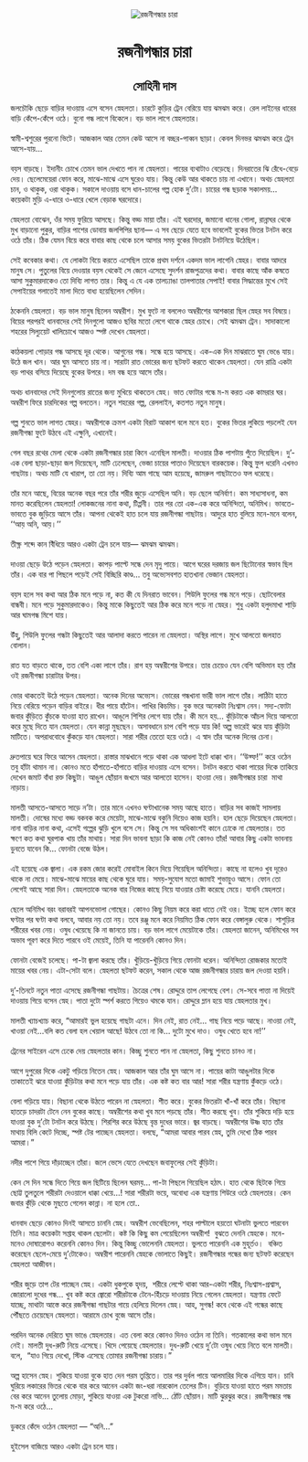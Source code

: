 <div align=center> <img src="http://images.anandabazar.com/polopoly_fs/1.1074446.1574524635!/image/image.jpg_gen/derivatives/box_731_402/image.jpg" alt="রজনীগন্ধার চারা" align="center" ></div>
<h1 align=center>রজনীগন্ধার চারা</h1>
<h2 align=center>সোহিনী দাস</h2>
&#x99C;&#x9B2;&#x99A;&#x9CC;&#x995;&#x9BF; &#x99B;&#x9C7;&#x9DC;&#x9C7; &#x9AC;&#x9BE;&#x9DC;&#x9BF;&#x9B0; &#x9A6;&#x9BE;&#x993;&#x9DF;&#x9BE;&#x9DF; &#x98F;&#x9B8;&#x9C7; &#x9AC;&#x9B8;&#x9C7;&#x9A8; &#x9B8;&#x9CD;&#x9A8;&#x9C7;&#x9B9;&#x9B2;&#x9A4;&#x9BE;&#x964; &#x99A;&#x9BE;&#x9B0;&#x99F;&#x9C7; &#x995;&#x9C1;&#x9DC;&#x9BF;&#x9B0; &#x99F;&#x9CD;&#x9B0;&#x9C7;&#x9A8; &#x9AC;&#x9C7;&#x9B0;&#x9BF;&#x9DF;&#x9C7; &#x9AF;&#x9BE;&#x9DF; &#x99D;&#x9AE;&#x99D;&#x9AE; &#x995;&#x9B0;&#x9C7;&#x964; &#x9B0;&#x9C7;&#x9B2; &#x9B2;&#x9BE;&#x987;&#x9A8;&#x9C7;&#x9B0; &#x9A7;&#x9BE;&#x9B0;&#x9C7;&#x9B0; &#x9AC;&#x9BE;&#x9DC;&#x9BF; &#x995;&#x9C7;&#x981;&#x9AA;&#x9C7;-&#x995;&#x9C7;&#x981;&#x9AA;&#x9C7; &#x993;&#x9A0;&#x9C7;&#x964; &#x9AC;&#x9C1;&#x9A8;&#x9CB; &#x997;&#x9A8;&#x9CD;&#x9A7; &#x9B2;&#x9BE;&#x997;&#x9C7; &#x9AC;&#x9BF;&#x995;&#x9C7;&#x9B2;&#x9C7;&#x964; &#x9AC;&#x9DC; &#x9AD;&#x9BE;&#x9B2; &#x9B2;&#x9BE;&#x997;&#x9C7; &#x9B8;&#x9CD;&#x9A8;&#x9C7;&#x9B9;&#x9B2;&#x9A4;&#x9BE;&#x9B0;&#x964;&#xA0;<br> <br>&#x9B8;&#x9CD;&#x9AC;&#x9BE;&#x9AE;&#x9C0;-&#x9B6;&#x9CD;&#x9AC;&#x9B6;&#x9C1;&#x9B0;&#x9C7;&#x9B0; &#x9AA;&#x9C1;&#x9B0;&#x9A8;&#x9CB; &#x9AD;&#x9BF;&#x99F;&#x9C7;&#x964; &#x986;&#x99C;&#x995;&#x9BE;&#x9B2; &#x986;&#x9B0; &#x9A4;&#x9C7;&#x9AE;&#x9A8; &#x995;&#x9C7;&#x989; &#x986;&#x9B8;&#x9C7; &#x9A8;&#x9BE; &#x9AC;&#x99A;&#x9CD;&#x99B;&#x9B0;-&#x9AA;&#x9BE;&#x9AC;&#x9CD;&#x9AC;&#x9A8; &#x99B;&#x9BE;&#x9DC;&#x9BE;&#x964; &#x995;&#x9C7;&#x9AC;&#x9B2; &#x9A6;&#x9BF;&#x9A8;&#x9AD;&#x9B0; &#x99D;&#x9AE;&#x99D;&#x9AE; &#x995;&#x9B0;&#x9C7; &#x99F;&#x9CD;&#x9B0;&#x9C7;&#x9A8; &#x986;&#x9B8;&#x9C7;-&#x9AF;&#x9BE;&#x9DF;...<br> <br>&#x9AC;&#x9DF;&#x9B8; &#x9AC;&#x9BE;&#x9DC;&#x99B;&#x9C7;&#x964; &#x987;&#x9A6;&#x9BE;&#x9A8;&#x9C0;&#x982; &#x99A;&#x9CB;&#x996;&#x9C7; &#x9A4;&#x9C7;&#x9AE;&#x9A8; &#x9AD;&#x9BE;&#x9B2; &#x9A6;&#x9C7;&#x996;&#x9A4;&#x9C7; &#x9AA;&#x9BE;&#x9A8; &#x9A8;&#x9BE; &#x9B8;&#x9CD;&#x9A8;&#x9C7;&#x9B9;&#x9B2;&#x9A4;&#x9BE;&#x964; &#x9AA;&#x9BE;&#x9DF;&#x9C7;&#x9B0; &#x9AC;&#x9CD;&#x9AF;&#x9A5;&#x9BE;&#x99F;&#x9BE;&#x993; &#x9AC;&#x9C7;&#x9DC;&#x9C7;&#x99B;&#x9C7;&#x964; &#x9A6;&#x9BF;&#x9A8;&#x9B0;&#x9BE;&#x9A4;&#x9C7;&#x9B0; &#x99D;&#x9BF; &#x9B0;&#x9C7;&#x981;&#x9A7;&#x9C7;-&#x9AC;&#x9C7;&#x9DC;&#x9C7; &#x9A6;&#x9C7;&#x9DF;&#x964; &#x99B;&#x9C7;&#x9B2;&#x9C7;&#x9AE;&#x9C7;&#x9DF;&#x9C7;&#x9B0;&#x9BE; &#x9AB;&#x9CB;&#x9A8; &#x995;&#x9B0;&#x9C7;, &#x9AE;&#x9BE;&#x99D;&#x9C7;-&#x9AE;&#x9BE;&#x99D;&#x9C7; &#x98F;&#x9B8;&#x9C7; &#x998;&#x9C1;&#x9B0;&#x9C7;&#x993; &#x9AF;&#x9BE;&#x9DF;&#x964; &#x995;&#x9BF;&#x9A8;&#x9CD;&#x9A4;&#x9C1; &#x995;&#x9C7;&#x989; &#x986;&#x9B0; &#x9A5;&#x9BE;&#x995;&#x9A4;&#x9C7; &#x99A;&#x9BE;&#x9DF; &#x9A8;&#x9BE; &#x98F;&#x996;&#x9BE;&#x9A8;&#x9C7;&#x964; &#x985;&#x9A5;&#x99A; &#x9B8;&#x9CD;&#x9A8;&#x9C7;&#x9B9;&#x9B2;&#x9A4;&#x9BE; &#x99A;&#x9BE;&#x9A8;, &#x993; &#x9A5;&#x9BE;&#x995;&#x9C1;&#x995;, &#x993;&#x9B0;&#x9BE; &#x9A5;&#x9BE;&#x995;&#x9C1;&#x995;&#x964; &#x9B8;&#x995;&#x9BE;&#x9B2;&#x9C7; &#x9A6;&#x9BE;&#x993;&#x9DF;&#x9BE;&#x9DF; &#x9AC;&#x9B8;&#x9C7; &#x9A7;&#x9BE;&#x9A8;-&#x99A;&#x9BE;&#x9B2;&#x9C7;&#x9B0; &#x997;&#x9B2;&#x9CD;&#x9AA; &#x9B9;&#x9CB;&#x995; &#x9A6;&#x9C1;&#x2019;&#x99F;&#x9CB;&#x964; &#x99A;&#x9BE;&#x9DF;&#x9C7;&#x9B0; &#x997;&#x9A8;&#x9CD;&#x9A7; &#x99B;&#x9DC;&#x9BE;&#x995; &#x9B8;&#x995;&#x9BE;&#x9B2;&#x9AE;&#x9DF;... &#x995;&#x9DF;&#x9C7;&#x995;&#x99F;&#x9BE; &#x9AE;&#x9C1;&#x9DC;&#x9BF; &#x98F;-&#x9A7;&#x9BE;&#x9B0;&#x9C7; &#x993;-&#x9A7;&#x9BE;&#x9B0;&#x9C7; &#x996;&#x9C7;&#x9B2;&#x9C7; &#x9AC;&#x9C7;&#x9DC;&#x9BE;&#x995; &#x998;&#x9B0;&#x9A6;&#x9CB;&#x9B0;&#x9C7;&#x964;<br> <br>&#x9B8;&#x9CD;&#x9A8;&#x9C7;&#x9B9;&#x9B2;&#x9A4;&#x9BE; &#x9AC;&#x9CB;&#x99D;&#x9C7;&#x9A8;, &#x993;&#x981;&#x9B0; &#x9B8;&#x9AE;&#x9DF; &#x9AB;&#x9C1;&#x9B0;&#x9BF;&#x9DF;&#x9C7; &#x986;&#x9B8;&#x99B;&#x9C7;&#x964; &#x995;&#x9BF;&#x9A8;&#x9CD;&#x9A4;&#x9C1; &#x9AC;&#x9A1;&#x9CD;&#x9A1; &#x9AE;&#x9BE;&#x9DF;&#x9BE; &#x9A4;&#x9BE;&#x981;&#x9B0;&#x964; &#x98F;&#x987; &#x998;&#x9B0;&#x9A6;&#x9CB;&#x9B0;, &#x99C;&#x9AE;&#x9BE;&#x9A8;&#x9CB; &#x9A7;&#x9BE;&#x9A8;&#x9C7;&#x9B0; &#x997;&#x9CB;&#x9B2;&#x9BE;, &#x9B0;&#x9BE;&#x9A8;&#x9CD;&#x9A8;&#x9BE;&#x998;&#x9B0; &#x9A5;&#x9C7;&#x995;&#x9C7; &#x9AE;&#x9C1;&#x996; &#x9AC;&#x9BE;&#x9DC;&#x9BE;&#x9A8;&#x9CB; &#x9AA;&#x9C1;&#x995;&#x9C1;&#x9B0;, &#x9AC;&#x9BE;&#x9DC;&#x9BF;&#x9B0; &#x9AA;&#x9BE;&#x9B6;&#x9C7;&#x9B0; &#x9A1;&#x9CB;&#x9AC;&#x9BE;&#x9DF; &#x99C;&#x9B2;&#x9AA;&#x9BF;&#x9AA;&#x9BF;&#x9B0; &#x99B;&#x9BE;&#x9A8;&#x9BE;&#x2014; &#x98F; &#x9B8;&#x9AC; &#x99B;&#x9C7;&#x9DC;&#x9C7; &#x9AF;&#x9C7;&#x9A4;&#x9C7; &#x9B9;&#x9AC;&#x9C7; &#x9AD;&#x9BE;&#x9AC;&#x9B2;&#x9C7;&#x987; &#x9AC;&#x9C1;&#x995;&#x9C7;&#x9B0; &#x9AD;&#x9BF;&#x9A4;&#x9B0; &#x99F;&#x9A8;&#x99F;&#x9A8; &#x995;&#x9B0;&#x9C7; &#x993;&#x9A0;&#x9C7; &#x9A4;&#x9BE;&#x981;&#x9B0;&#x964; &#x9A0;&#x9BF;&#x995; &#x9AF;&#x9C7;&#x9AE;&#x9A8; &#x9AC;&#x9BF;&#x9DF;&#x9C7; &#x995;&#x9B0;&#x9C7; &#x9AC;&#x9BE;&#x9AC;&#x9BE;&#x9B0; &#x995;&#x9BE;&#x99B; &#x9A5;&#x9C7;&#x995;&#x9C7; &#x99A;&#x9B2;&#x9C7; &#x986;&#x9B8;&#x9BE;&#x9B0; &#x9B8;&#x9AE;&#x9DF; &#x9AC;&#x9C1;&#x995;&#x9C7;&#x9B0; &#x9AD;&#x9BF;&#x9A4;&#x9B0;&#x99F;&#x9BE; &#x99F;&#x9A8;&#x99F;&#x9A8;&#x9BF;&#x9DF;&#x9C7; &#x989;&#x9A0;&#x9C7;&#x99B;&#x9BF;&#x9B2;&#x964;<br> <br>&#x9B8;&#x9C7;&#x987; &#x995;&#x9AC;&#x9C7;&#x995;&#x9BE;&#x9B0; &#x995;&#x9A5;&#x9BE;&#x964; &#x9AF;&#x9C7; &#x9B2;&#x9CB;&#x995;&#x99F;&#x9BE; &#x9AC;&#x9BF;&#x9DF;&#x9C7; &#x995;&#x9B0;&#x9A4;&#x9C7; &#x98F;&#x9B8;&#x9C7;&#x99B;&#x9BF;&#x9B2; &#x9A4;&#x9BE;&#x995;&#x9C7; &#x9AA;&#x9CD;&#x9B0;&#x9A5;&#x9AE; &#x9A6;&#x9B0;&#x9CD;&#x9B6;&#x9A8;&#x9C7; &#x98F;&#x995;&#x9A6;&#x9AE; &#x9AD;&#x9BE;&#x9B2; &#x9B2;&#x9BE;&#x997;&#x9C7;&#x9A8;&#x9BF; &#x9B8;&#x9CD;&#x9A8;&#x9C7;&#x9B9;&#x9B0;&#x964; &#x9AC;&#x9BE;&#x9AC;&#x9BE;&#x9B0; &#x986;&#x9A6;&#x9B0;&#x9C7; &#x9AE;&#x9BE;&#x9A8;&#x9C1;&#x9B7; &#x9B8;&#x9C7;&#x964; &#x9AA;&#x9C1;&#x9A4;&#x9C1;&#x9B2;&#x9C7;&#x9B0; &#x9AC;&#x9BF;&#x9DF;&#x9C7; &#x9A6;&#x9C7;&#x993;&#x9DF;&#x9BE;&#x9B0; &#x9AC;&#x9DF;&#x9B8; &#x9A5;&#x9C7;&#x995;&#x9C7;&#x987; &#x9B8;&#x9C7; &#x99C;&#x9C7;&#x9A8;&#x9C7; &#x98F;&#x9B8;&#x9C7;&#x99B;&#x9C7; &#x9B8;&#x9C1;&#x9A6;&#x9B0;&#x9CD;&#x9B6;&#x9A8; &#x9B0;&#x9BE;&#x99C;&#x9AA;&#x9C1;&#x9A4;&#x9CD;&#x9B0;&#x9A6;&#x9C7;&#x9B0; &#x995;&#x9A5;&#x9BE;&#x964; &#x9AC;&#x9BE;&#x9AC;&#x9BE;&#x9B0; &#x995;&#x9BE;&#x99B;&#x9C7; &#x986;&#x981;&#x995; &#x995;&#x9B7;&#x9A4;&#x9C7; &#x986;&#x9B8;&#x9BE; &#x9B8;&#x9C1;&#x995;&#x9C1;&#x9AE;&#x9BE;&#x9B0;&#x9A6;&#x9BE;&#x995;&#x9C7;&#x993; &#x9A4;&#x9CB; &#x9A6;&#x9BF;&#x9AC;&#x9CD;&#x9AF;&#x9BF; &#x9B2;&#x9BE;&#x997;&#x9A4; &#x9A4;&#x9BE;&#x9B0;&#x964; &#x995;&#x9BF;&#x9A8;&#x9CD;&#x9A4;&#x9C1; &#x98F; &#x9AF;&#x9C7; &#x98F;&#x995; &#x9A4;&#x9BE;&#x9B2;&#x9A2;&#x9CD;&#x9AF;&#x9BE;&#x999;&#x9BE; &#x9A4;&#x9BE;&#x9B2;&#x9AA;&#x9BE;&#x9A4;&#x9BE;&#x9B0; &#x9B8;&#x9C7;&#x9AA;&#x9BE;&#x987;! &#x9AC;&#x9BE;&#x9AC;&#x9BE;&#x9B0; &#x9B8;&#x9BF;&#x9A6;&#x9CD;&#x9A7;&#x9BE;&#x9A8;&#x9CD;&#x9A4;&#x9C7;&#x9B0; &#x9AE;&#x9C1;&#x996;&#x9C7; &#x9B8;&#x9C7;&#x987; &#x9B8;&#x9C7;&#x9AA;&#x9BE;&#x987;&#x9DF;&#x9C7;&#x9B0; &#x997;&#x9B2;&#x9BE;&#x9A4;&#x9C7;&#x987; &#x9AE;&#x9BE;&#x9B2;&#x9BE; &#x9A6;&#x9BF;&#x9A4;&#x9C7; &#x9AC;&#x9BE;&#x9A7;&#x9CD;&#x9AF; &#x9B9;&#x9DF;&#x9C7;&#x99B;&#x9BF;&#x9B2;&#x9C7;&#x9A8; &#x9B8;&#x9C7;&#x9A6;&#x9BF;&#x9A8;&#x964;<br> <br>&#x9A0;&#x995;&#x9C7;&#x9A8;&#x9A8;&#x9BF; &#x9B8;&#x9CD;&#x9A8;&#x9C7;&#x9B9;&#x9B2;&#x9A4;&#x9BE;&#x964; &#x9AC;&#x9DC; &#x9AD;&#x9BE;&#x9B2; &#x9AE;&#x9BE;&#x9A8;&#x9C1;&#x9B7; &#x99B;&#x9BF;&#x9B2;&#x9C7;&#x9A8; &#x985;&#x9AE;&#x9CD;&#x9AC;&#x9B0;&#x9C0;&#x9B6;&#x964; &#x9AE;&#x9C1;&#x996; &#x9AB;&#x9C1;&#x99F;&#x9C7; &#x9A8;&#x9BE; &#x9AC;&#x9B2;&#x9B2;&#x9C7;&#x993; &#x985;&#x9AE;&#x9CD;&#x9AC;&#x9B0;&#x9C0;&#x9B6;&#x9C7;&#x9B0; &#x986;&#x9B6;&#x995;&#x9BE;&#x9B0;&#x9BE; &#x99B;&#x9BF;&#x9B2; &#x9B8;&#x9CD;&#x9A8;&#x9C7;&#x9B9;&#x9B0; &#x9B8;&#x9AC; &#x9AC;&#x9BF;&#x9B7;&#x9DF;&#x9C7;&#x964; &#x9AC;&#x9BF;&#x9DF;&#x9C7;&#x9B0; &#x9AA;&#x9B0;&#x9AA;&#x9B0;&#x987; &#x9A7;&#x9BE;&#x9A8;&#x9AC;&#x9BE;&#x9A6;&#x9C7;&#x9B0; &#x9B8;&#x9C7;&#x987; &#x9A6;&#x9BF;&#x9A8;&#x997;&#x9C1;&#x9B2;&#x9CB; &#x986;&#x99C;&#x993; &#x99B;&#x9AC;&#x9BF;&#x9B0; &#x9AE;&#x9A4;&#x9CB; &#x9B2;&#x9C7;&#x997;&#x9C7; &#x9A5;&#x9BE;&#x995;&#x9C7; &#x9B8;&#x9CD;&#x9A8;&#x9C7;&#x9B9;&#x9B0; &#x99A;&#x9CB;&#x996;&#x9C7;&#x964; &#x9B8;&#x9C7;&#x987; &#x99D;&#x9AE;&#x99D;&#x9AE; &#x99F;&#x9CD;&#x9B0;&#x9C7;&#x9A8;&#x964; &#x9B8;&#x9BE;&#x9A6;&#x9BE;&#x995;&#x9BE;&#x9B2;&#x9CB; &#x9B6;&#x9B9;&#x9B0;&#x9C7;&#x9B0; &#x9B8;&#x9BF;&#x9B2;&#x9CD;&#x9AF;&#x9C1;&#x9DF;&#x9C7;&#x99F; &#x996;&#x9BE;&#x9B2;&#x9BF;&#x99A;&#x9CB;&#x996;&#x9C7; &#x986;&#x99C;&#x993; &#x9B8;&#x9CD;&#x9AA;&#x9B7;&#x9CD;&#x99F; &#x9A6;&#x9C7;&#x996;&#x9C7;&#x9A8; &#x9B8;&#x9CD;&#x9A8;&#x9C7;&#x9B9;&#x9B2;&#x9A4;&#x9BE;&#x964;<br> <br>&#x995;&#x9BE;&#x9A0;&#x995;&#x9DF;&#x9B2;&#x9BE; &#x9AA;&#x9CB;&#x9DC;&#x9BE;&#x9B0; &#x997;&#x9A8;&#x9CD;&#x9A7; &#x986;&#x9B8;&#x99B;&#x9C7; &#x9A6;&#x9C2;&#x9B0; &#x9A5;&#x9C7;&#x995;&#x9C7;&#x964; &#x986;&#x997;&#x9C1;&#x9A8;&#x9C7;&#x9B0; &#x997;&#x9A8;&#x9CD;&#x9A7;&#x964; &#x9B8;&#x9A8;&#x9CD;&#x9A7;&#x9C7; &#x9B9;&#x9DF;&#x9C7; &#x986;&#x9B8;&#x99B;&#x9C7;&#x964; &#x98F;&#x995;-&#x98F;&#x995; &#x9A6;&#x9BF;&#x9A8; &#x9AE;&#x9BE;&#x99D;&#x9B0;&#x9BE;&#x9A4;&#x9C7; &#x998;&#x9C1;&#x9AE; &#x9AD;&#x9C7;&#x999;&#x9C7; &#x9AF;&#x9BE;&#x9DF;&#x964; &#x989;&#x9A0;&#x9C7; &#x99C;&#x9B2; &#x996;&#x9BE;&#x9A8;&#x964; &#x986;&#x9B0; &#x998;&#x9C1;&#x9AE; &#x986;&#x9B8;&#x9A4;&#x9C7; &#x99A;&#x9BE;&#x9DF; &#x9A8;&#x9BE;&#x964; &#x9B8;&#x9BE;&#x9B0;&#x9BE;&#x99F;&#x9BE; &#x9B0;&#x9BE;&#x9A4; &#x9AD;&#x9CB;&#x9B0;&#x9C7;&#x9B0; &#x99C;&#x9A8;&#x9CD;&#x9AF; &#x99B;&#x99F;&#x9AB;&#x99F; &#x995;&#x9B0;&#x9A4;&#x9C7; &#x9A5;&#x9BE;&#x995;&#x9C7;&#x9A8; &#x9B8;&#x9CD;&#x9A8;&#x9C7;&#x9B9;&#x9B2;&#x9A4;&#x9BE;&#x964; &#x9AF;&#x9C7;&#x9A8; &#x9B0;&#x9BE;&#x9A4;&#x9CD;&#x9B0;&#x9BF; &#x98F;&#x995;&#x99F;&#x9BE; &#x9AC;&#x9DC; &#x9AA;&#x9BE;&#x9A5;&#x9B0; &#x9AC;&#x9B8;&#x9BF;&#x9DF;&#x9C7; &#x9A6;&#x9BF;&#x9DF;&#x9C7;&#x99B;&#x9C7; &#x9AC;&#x9C1;&#x995;&#x9C7;&#x9B0; &#x989;&#x9AA;&#x9B0;&#x9C7;&#x964; &#x9A6;&#x9AE; &#x9AC;&#x9A8;&#x9CD;&#x9A7; &#x9B9;&#x9DF;&#x9C7; &#x986;&#x9B8;&#x9C7; &#x9A4;&#x9BE;&#x981;&#x9B0;&#x964;<br> <br>&#x985;&#x9A5;&#x99A; &#x9A7;&#x9BE;&#x9A8;&#x9AC;&#x9BE;&#x9A6;&#x9C7;&#x9B0; &#x9B8;&#x9C7;&#x987; &#x9A6;&#x9BF;&#x9A8;&#x997;&#x9C1;&#x9B2;&#x9CB;&#x9DF; &#x9B0;&#x9BE;&#x9A4;&#x9C7;&#x9B0; &#x99C;&#x9A8;&#x9CD;&#x9AF; &#x9AE;&#x9C1;&#x996;&#x9BF;&#x9DF;&#x9C7; &#x9A5;&#x9BE;&#x995;&#x9A4;&#x9C7;&#x9A8; &#x9B8;&#x9CD;&#x9A8;&#x9C7;&#x9B9;&#x964; &#x9AD;&#x9BE;&#x9A4; &#x9AB;&#x9CB;&#x99F;&#x9BE;&#x9B0; &#x997;&#x9A8;&#x9CD;&#x9A7;&#x9C7; &#x9AE;-&#x9AE; &#x995;&#x9B0;&#x9A4; &#x98F;&#x995; &#x995;&#x9BE;&#x9AE;&#x9B0;&#x9BE;&#x9B0; &#x998;&#x9B0;&#x964; &#x985;&#x9AE;&#x9CD;&#x9AC;&#x9B0;&#x9C0;&#x9B6; &#x9AB;&#x9BF;&#x9B0;&#x9C7; &#x99A;&#x9BE;&#x9B0;&#x9A6;&#x9BF;&#x995;&#x9C7;&#x9B0; &#x997;&#x9B2;&#x9CD;&#x9AA; &#x9AC;&#x9B2;&#x9A4;&#x9C7;&#x9A8;&#x964; &#x9A8;&#x9A4;&#x9C1;&#x9A8; &#x9B6;&#x9B9;&#x9B0;&#x9C7;&#x9B0; &#x997;&#x9B2;&#x9CD;&#x9AA;, &#x9B0;&#x9C7;&#x9B2;&#x9B2;&#x9BE;&#x987;&#x9A8;, &#x995;&#x9A4;&#x9B6;&#x9A4; &#x9A8;&#x9A4;&#x9C1;&#x9A8; &#x9AE;&#x9BE;&#x9A8;&#x9C1;&#x9B7;&#x964;<br> <br>&#x997;&#x9B2;&#x9CD;&#x9AA; &#x9B6;&#x9C1;&#x9A8;&#x9A4;&#x9C7; &#x9AD;&#x9BE;&#x9B2; &#x9B2;&#x9BE;&#x997;&#x9A4; &#x9B8;&#x9CD;&#x9A8;&#x9C7;&#x9B9;&#x9B0;&#x964; &#x985;&#x9AE;&#x9CD;&#x9AC;&#x9B0;&#x9C0;&#x9B6;&#x995;&#x9C7; &#x995;&#x9CD;&#x9B0;&#x9AE;&#x9B6; &#x98F;&#x995;&#x99F;&#x9BE; &#x9AC;&#x9BF;&#x9B0;&#x9BE;&#x99F; &#x986;&#x995;&#x9BE;&#x9B6; &#x9AC;&#x9B2;&#x9C7; &#x9AE;&#x9A8;&#x9C7; &#x9B9;&#x9A4;&#x964; &#x9AC;&#x9C1;&#x995;&#x9C7;&#x9B0; &#x9AD;&#x9BF;&#x9A4;&#x9B0; &#x9B2;&#x9C1;&#x995;&#x9BF;&#x9DF;&#x9C7; &#x9AA;&#x9DC;&#x9B2;&#x9C7;&#x987; &#x9AF;&#x9C7;&#x9A8; &#x9B0;&#x99C;&#x9A8;&#x9C0;&#x997;&#x9A8;&#x9CD;&#x9A7;&#x9BE; &#x9AB;&#x9C1;&#x99F;&#x9C7; &#x989;&#x9A0;&#x9AC;&#x9C7; &#x98F;&#x987; &#x98F;&#x995;&#x9CD;&#x9B7;&#x9C1;&#x9A8;&#x9BF;, &#x98F;&#x996;&#x9BE;&#x9A8;&#x9C7;&#x987;&#x964;<br> <br>&#x997;&#x9C7;&#x9B2; &#x9AC;&#x99B;&#x9B0; &#x9B0;&#x9A5;&#x9C7;&#x9B0; &#x9AE;&#x9C7;&#x9B2;&#x9BE; &#x9A5;&#x9C7;&#x995;&#x9C7; &#x98F;&#x995;&#x99F;&#x9BE; &#x9B0;&#x99C;&#x9A8;&#x9C0;&#x997;&#x9A8;&#x9CD;&#x9A7;&#x9BE;&#x9B0; &#x99A;&#x9BE;&#x9B0;&#x9BE; &#x995;&#x9BF;&#x9A8;&#x9C7; &#x98F;&#x9A8;&#x9C7;&#x99B;&#x9BF;&#x9B2; &#x9AE;&#x9BE;&#x9B2;&#x9A4;&#x9C0;&#x964; &#x9A6;&#x9BE;&#x993;&#x9DF;&#x9BE;&#x9B0; &#x9A0;&#x9BF;&#x995; &#x9AA;&#x9BE;&#x9B6;&#x99F;&#x9BE;&#x9DF; &#x9AA;&#x9C1;&#x981;&#x9A4;&#x9C7; &#x9A6;&#x9BF;&#x9DF;&#x9C7;&#x99B;&#x9BF;&#x9B2;&#x964; &#x9A6;&#x9C1;&#x2019;-&#x98F;&#x995; &#x9AC;&#x9C7;&#x9B2;&#x9BE; &#x99B;&#x9BE;&#x9A1;&#x9BC;&#x9BE;-&#x99B;&#x9BE;&#x9A1;&#x9BC;&#x9BE; &#x99C;&#x9B2; &#x9A6;&#x9BF;&#x9DF;&#x9C7;&#x99B;&#x9C7;&#x9A8;, &#x9AE;&#x9BE;&#x99F;&#x9BF; &#x9A2;&#x9C7;&#x9B2;&#x9C7;&#x99B;&#x9C7;&#x9A8;, &#x9AD;&#x9C7;&#x99C;&#x9BE; &#x99A;&#x9BE;&#x9DF;&#x9C7;&#x9B0; &#x9AA;&#x9BE;&#x9A4;&#x9BE;&#x993; &#x9A6;&#x9BF;&#x9DF;&#x9C7;&#x99B;&#x9C7;&#x9A8; &#x9AC;&#x9BE;&#x9B0;&#x995;&#x9DF;&#x9C7;&#x995;&#x964; &#x995;&#x9BF;&#x9A8;&#x9CD;&#x9A4;&#x9C1; &#x9AB;&#x9C1;&#x9B2; &#x9A7;&#x9B0;&#x9C7;&#x9A8;&#x9BF; &#x98F;&#x996;&#x9A8;&#x993; &#x997;&#x9BE;&#x99B;&#x99F;&#x9BE;&#x9DF;&#x964; &#x985;&#x9A5;&#x99A; &#x9AE;&#x9BE;&#x99F;&#x9BF; &#x9AF;&#x9C7; &#x996;&#x9BE;&#x9B0;&#x9BE;&#x9AA;, &#x9A4;&#x9BE; &#x9A4;&#x9CB; &#x9A8;&#x9DF;&#x964; &#x9A6;&#x9BF;&#x9AC;&#x9CD;&#x9AF;&#x9BF; &#x986;&#x9AE; &#x997;&#x9BE;&#x99B;&#x9C7; &#x986;&#x9AE; &#x9B9;&#x9DF;&#x9C7;&#x99B;&#x9C7;, &#x99C;&#x9BE;&#x9AE;&#x9B0;&#x9C1;&#x9B2; &#x997;&#x9BE;&#x99B;&#x99F;&#x9BE;&#x9A4;&#x9C7;&#x993; &#x9AB;&#x9B2; &#x9A7;&#x9B0;&#x9C7;&#x99B;&#x9C7;&#x964;<br> <br>&#x9A4;&#x9BE;&#x981;&#x9B0; &#x9AE;&#x9A8;&#x9C7; &#x986;&#x99B;&#x9C7;, &#x9AC;&#x9BF;&#x9DF;&#x9C7;&#x9B0; &#x985;&#x9A8;&#x9C7;&#x995; &#x9AC;&#x99B;&#x9B0; &#x9AA;&#x9B0;&#x9C7; &#x9A4;&#x9BE;&#x981;&#x9B0; &#x9B6;&#x9B0;&#x9C0;&#x9B0; &#x99C;&#x9C1;&#x9A1;&#x9BC;&#x9C7; &#x98F;&#x9B8;&#x9C7;&#x99B;&#x9BF;&#x9B2; &#x985;&#x9A8;&#x9BF;&#x964; &#x9AC;&#x9A1;&#x9BC; &#x99B;&#x9C7;&#x9B2;&#x9C7; &#x985;&#x9A8;&#x9BF;&#x9B0;&#x9CD;&#x9AC;&#x9BE;&#x9A3;&#x964; &#x995;&#x9AE; &#x9B8;&#x9BE;&#x9A7;&#x9CD;&#x9AF;&#x9B8;&#x9BE;&#x9A7;&#x9A8;&#x9BE;, &#x995;&#x9AE; &#x9AE;&#x9BE;&#x9A8;&#x9A4; &#x995;&#x9B0;&#x9C7;&#x99B;&#x9BF;&#x9B2;&#x9C7;&#x9A8; &#x9B8;&#x9CD;&#x9A8;&#x9C7;&#x9B9;&#x9B2;&#x9A4;&#x9BE;! &#x9B2;&#x9CB;&#x995;&#x99C;&#x9A8;&#x9C7;&#x9B0; &#x9A8;&#x9BE;&#x9A8;&#x9BE; &#x995;&#x9A5;&#x9BE;, &#x99F;&#x9BF;&#x9AA;&#x9CD;&#x9AA;&#x9A8;&#x9C0;&#x964; &#x9A4;&#x9BE;&#x9B0; &#x9AA;&#x9B0; &#x9A4;&#x9CB; &#x98F;&#x995;-&#x98F;&#x995; &#x995;&#x9B0;&#x9C7; &#x985;&#x9A8;&#x9BF;&#x9A8;&#x9CD;&#x9A6;&#x9BF;&#x9A4;&#x9BE;, &#x985;&#x9A8;&#x9BF;&#x9AE;&#x9BF;&#x996;&#x964; &#x9AD;&#x9BE;&#x9AC;&#x9A4;&#x9C7;-&#x9AD;&#x9BE;&#x9AC;&#x9A4;&#x9C7; &#x9AC;&#x9C1;&#x995; &#x99C;&#x9C1;&#x9A1;&#x9BC;&#x9BF;&#x9DF;&#x9C7; &#x986;&#x9B8;&#x9C7; &#x9A4;&#x9BE;&#x981;&#x9B0;&#x964; &#x986;&#x9AA;&#x9A8;&#x9BE; &#x9A5;&#x9C7;&#x995;&#x9C7;&#x987; &#x9B9;&#x9BE;&#x9A4; &#x99A;&#x9B2;&#x9C7; &#x9AF;&#x9BE;&#x9DF; &#x9B0;&#x99C;&#x9A8;&#x9C0;&#x997;&#x9A8;&#x9CD;&#x9A7;&#x9BE; &#x997;&#x9BE;&#x99B;&#x99F;&#x9BE;&#x9DF;&#x964; &#x986;&#x9A6;&#x9C1;&#x9B0;&#x9C7; &#x9B9;&#x9BE;&#x9A4; &#x9AC;&#x9C1;&#x9B2;&#x9BF;&#x9DF;&#x9C7; &#x9AE;&#x9A8;&#x9C7;-&#x9AE;&#x9A8;&#x9C7; &#x9AC;&#x9B2;&#x9C7;&#x9A8;, &#x2018;&#x2018;&#x986;&#x9DF; &#x985;&#x9A8;&#x9BF;, &#x986;&#x9DF;&#x964;&#x2019;&#x2019;&#xA0;<br> <br>&#x9A4;&#x9C0;&#x995;&#x9CD;&#x9B7;&#x9CD;&#x9A3; &#x9B6;&#x9AC;&#x9CD;&#x9A6;&#x9C7; &#x995;&#x9BE;&#x9A8; &#x9AC;&#x9BF;&#x981;&#x9A7;&#x9BF;&#x9DF;&#x9C7; &#x986;&#x9B0;&#x993; &#x98F;&#x995;&#x99F;&#x9BE; &#x99F;&#x9CD;&#x9B0;&#x9C7;&#x9A8; &#x99A;&#x9B2;&#x9C7; &#x9AF;&#x9BE;&#x9DF;&#x2014; &#x99D;&#x9AE;&#x99D;&#x9AE; &#x99D;&#x9AE;&#x99D;&#x9AE;&#x964;<br> <br>&#x9A6;&#x9BE;&#x993;&#x9DF;&#x9BE; &#x99B;&#x9C7;&#x9A1;&#x9BC;&#x9C7; &#x989;&#x9A0;&#x9C7; &#x9AA;&#x9A1;&#x9BC;&#x9C7;&#x9A8; &#x9B8;&#x9CD;&#x9A8;&#x9C7;&#x9B9;&#x9B2;&#x9A4;&#x9BE;&#x964; &#x995;&#x9BE;&#x9AA;&#x9A1;&#x9BC; &#x9AA;&#x9BE;&#x9B2;&#x9CD;&#x99F;&#x9C7; &#x9B8;&#x9A8;&#x9CD;&#x9A7;&#x9C7; &#x9A6;&#x9C7;&#x9A8; &#x9AE;&#x9C3;&#x9A6;&#x9C1; &#x9AA;&#x9BE;&#x9DF;&#x9C7;&#x964; &#x986;&#x997;&#x9C7; &#x998;&#x9B0;&#x9C7;&#x9B0; &#x9A6;&#x9B0;&#x99C;&#x9BE;&#x9DF; &#x99C;&#x9B2; &#x99B;&#x9BF;&#x99F;&#x9CB;&#x9A8;&#x9CB;&#x9B0; &#x9B8;&#x9CD;&#x9AC;&#x9AD;&#x9BE;&#x9AC; &#x99B;&#x9BF;&#x9B2; &#x9A4;&#x9BE;&#x981;&#x9B0;&#x964; &#x98F;&#x995; &#x9AC;&#x9BE;&#x9B0; &#x9AA;&#x9BE; &#x9AA;&#x9BF;&#x99B;&#x9B2;&#x9C7; &#x9AA;&#x9A1;&#x9BC;&#x9C7;&#x987; &#x9B8;&#x9C7;&#x987; &#x9AC;&#x9BF;&#x99A;&#x9CD;&#x99B;&#x9BF;&#x9B0;&#x9BF; &#x995;&#x9BE;&#x9A3;&#x9CD;&#x9A1;... &#x9A4;&#x9AC;&#x9C1; &#x985;&#x9AD;&#x9CD;&#x9AF;&#x9C7;&#x9B8;&#x9AC;&#x9B6;&#x9A4; &#x9B9;&#x9BE;&#x9A4;&#x996;&#x9BE;&#x9A8;&#x9BE; &#x9AD;&#x9C7;&#x99C;&#x9BE;&#x9A8; &#x9B8;&#x9CD;&#x9A8;&#x9C7;&#x9B9;&#x9B2;&#x9A4;&#x9BE;&#x964;<br> <br>&#x9AC;&#x9DF;&#x9B8; &#x9B9;&#x9B2;&#x9C7; &#x9B8;&#x9AC; &#x995;&#x9A5;&#x9BE; &#x986;&#x9B0; &#x9A0;&#x9BF;&#x995; &#x9AE;&#x9A8;&#x9C7; &#x9AA;&#x9A1;&#x9BC;&#x9C7; &#x9A8;&#x9BE;, &#x995;&#x9A4; &#x995;&#x9C0; &#x9AF;&#x9C7; &#x9A6;&#x9BF;&#x9A8;&#x9B0;&#x9BE;&#x9A4; &#x9AD;&#x9BE;&#x9AC;&#x9C7;&#x9A8;&#x964; &#x9B6;&#x9BF;&#x989;&#x9B2;&#x9BF; &#x9AB;&#x9C1;&#x9B2;&#x9C7;&#x9B0; &#x997;&#x9A8;&#x9CD;&#x9A7; &#x9AE;&#x9A8;&#x9C7; &#x9AA;&#x9A1;&#x9BC;&#x9C7;&#x964; &#x99B;&#x9CB;&#x99F;&#x9AC;&#x9C7;&#x9B2;&#x9BE;&#x9B0; &#x9AC;&#x9BE;&#x9A8;&#x9CD;&#x9A7;&#x9AC;&#x9C0;&#x964; &#x9AE;&#x9A8;&#x9C7; &#x9AA;&#x9A1;&#x9BC;&#x9C7; &#x9B8;&#x9C1;&#x995;&#x9C1;&#x9AE;&#x9BE;&#x9B0;&#x9A6;&#x9BE;&#x995;&#x9C7;&#x993;&#x964; &#x995;&#x9BF;&#x9A8;&#x9CD;&#x9A4;&#x9C1; &#x9AE;&#x9BE;&#x995;&#x9C7; &#x995;&#x9BF;&#x99B;&#x9C1;&#x9A4;&#x9C7;&#x987; &#x986;&#x9B0; &#x9A0;&#x9BF;&#x995; &#x995;&#x9B0;&#x9C7; &#x9AE;&#x9A8;&#x9C7; &#x9AA;&#x9A1;&#x9BC;&#x9C7; &#x9A8;&#x9BE; &#x9B8;&#x9CD;&#x9A8;&#x9C7;&#x9B9;&#x9B0;&#x964; &#x9B6;&#x9C1;&#x9A7;&#x9C1; &#x98F;&#x995;&#x99F;&#x9BE; &#x9B9;&#x9B2;&#x9C1;&#x9A6;&#x9AE;&#x9BE;&#x996;&#x9BE; &#x9B6;&#x9BE;&#x9A1;&#x9BC;&#x9BF; &#x986;&#x9B0; &#x998;&#x9BE;&#x9AE;&#x997;&#x9A8;&#x9CD;&#x9A7; &#x9AE;&#x9BF;&#x9B6;&#x9C7; &#x9AF;&#x9BE;&#x9DF;&#x964;&#xA0;<br> <br>&#x989;&#x981;&#x9B9;&#x9C1;, &#x9B6;&#x9BF;&#x989;&#x9B2;&#x9BF; &#x9AB;&#x9C1;&#x9B2;&#x9C7;&#x9B0; &#x997;&#x9A8;&#x9CD;&#x9A7;&#x99F;&#x9BE; &#x995;&#x9BF;&#x99B;&#x9C1;&#x9A4;&#x9C7;&#x987; &#x986;&#x9B0; &#x986;&#x9B2;&#x9BE;&#x9A6;&#x9BE; &#x995;&#x9B0;&#x9A4;&#x9C7; &#x9AA;&#x9BE;&#x9B0;&#x9C7;&#x9A8; &#x9A8;&#x9BE; &#x9B8;&#x9CD;&#x9A8;&#x9C7;&#x9B9;&#x9B2;&#x9A4;&#x9BE;&#x964; &#x985;&#x9B8;&#x9CD;&#x9A5;&#x9BF;&#x9B0; &#x9B2;&#x9BE;&#x997;&#x9C7;&#x964; &#x9AE;&#x9C1;&#x996;&#x9C7; &#x986;&#x9B2;&#x9A4;&#x9CB; &#x99C;&#x9B2;&#x9B9;&#x9BE;&#x9A4; &#x9AC;&#x9CB;&#x9B2;&#x9BE;&#x9A8;&#x964;<br> <br>&#x9B0;&#x9BE;&#x9A4; &#x9AF;&#x9A4; &#x9AC;&#x9BE;&#x9A1;&#x9BC;&#x9A4;&#x9C7; &#x9A5;&#x9BE;&#x995;&#x9C7;, &#x9A4;&#x9A4; &#x9AC;&#x9C7;&#x9B6;&#x9BF; &#x98F;&#x995;&#x9BE; &#x9B2;&#x9BE;&#x997;&#x9C7; &#x9A4;&#x9BE;&#x981;&#x9B0;&#x964; &#x9B0;&#x9BE;&#x997; &#x9B9;&#x9DF; &#x985;&#x9AE;&#x9CD;&#x9AC;&#x9B0;&#x9C0;&#x9B6;&#x9C7;&#x9B0; &#x989;&#x9AA;&#x9B0;&#x9C7;&#x964; &#x9A4;&#x9BE;&#x9B0; &#x99A;&#x9C7;&#x9DF;&#x9C7;&#x993; &#x9AF;&#x9C7;&#x9A8; &#x9AC;&#x9C7;&#x9B6;&#x9BF; &#x985;&#x9AD;&#x9BF;&#x9AE;&#x9BE;&#x9A8; &#x9B9;&#x9DF; &#x9A4;&#x9BE;&#x981;&#x9B0; &#x993;&#x987; &#x9B0;&#x99C;&#x9A8;&#x9C0;&#x997;&#x9A8;&#x9CD;&#x9A7;&#x9BE; &#x99A;&#x9BE;&#x9B0;&#x9BE;&#x99F;&#x9BE;&#x9B0; &#x989;&#x9AA;&#x9B0;&#x964;<br> <br>&#x9AD;&#x9CB;&#x9B0; &#x9A5;&#x9BE;&#x995;&#x9A4;&#x9C7;&#x987; &#x989;&#x9A0;&#x9C7; &#x9AA;&#x9A1;&#x9BC;&#x9C7;&#x9A8; &#x9B8;&#x9CD;&#x9A8;&#x9C7;&#x9B9;&#x9B2;&#x9A4;&#x9BE;&#x964; &#x985;&#x9A8;&#x9C7;&#x995; &#x9A6;&#x9BF;&#x9A8;&#x9C7;&#x9B0; &#x985;&#x9AD;&#x9CD;&#x9AF;&#x9C7;&#x9B8;&#x964; &#x9AD;&#x9CB;&#x9B0;&#x9C7;&#x9B0; &#x997;&#x9A8;&#x9CD;&#x9A7;&#x996;&#x9BE;&#x9A8;&#x9BE; &#x9AD;&#x9BE;&#x9B0;&#x9C0; &#x9AD;&#x9BE;&#x9B2; &#x9B2;&#x9BE;&#x997;&#x9C7; &#x9A4;&#x9BE;&#x981;&#x9B0;&#x964; &#x9B2;&#x9BE;&#x9A0;&#x9BF;&#x99F;&#x9BE; &#x9B9;&#x9BE;&#x9A4;&#x9C7; &#x9A8;&#x9BF;&#x9DF;&#x9C7; &#x9AC;&#x9C7;&#x9B0;&#x9BF;&#x9DF;&#x9C7; &#x9AA;&#x9A1;&#x9BC;&#x9C7;&#x9A8; &#x9AC;&#x9BE;&#x9A1;&#x9BC;&#x9BF;&#x9B0; &#x9AC;&#x9BE;&#x987;&#x9B0;&#x9C7;&#x964; &#x9A7;&#x9C0;&#x9B0; &#x9AA;&#x9BE;&#x9DF;&#x9C7; &#x9B9;&#x9BE;&#x981;&#x99F;&#x9C7;&#x9A8;&#x964; &#x9AA;&#x9BE;&#x996;&#x9BF;&#x9B0; &#x995;&#x9BF;&#x99A;&#x9AE;&#x9BF;&#x99A;&#x964; &#x9AC;&#x9C1;&#x995; &#x9AD;&#x9B0;&#x9C7; &#x985;&#x9A8;&#x9C7;&#x995;&#x99F;&#x9BE; &#x9A8;&#x9BF;&#x983;&#x9B6;&#x9CD;&#x9AC;&#x9BE;&#x9B8; &#x9A8;&#x9C7;&#x9A8;&#x964; &#x9B8;&#x9A6;&#x9CD;&#x9AF;-&#x9AB;&#x9CB;&#x99F;&#x9BE; &#x99C;&#x9AC;&#x9BE;&#x9B0; &#x995;&#x9C1;&#x981;&#x9A1;&#x9BC;&#x9BF;&#x9A4;&#x9C7; &#x995;&#x9C1;&#x981;&#x99A;&#x995;&#x9C7; &#x9AF;&#x9BE;&#x993;&#x9DF;&#x9BE; &#x9B9;&#x9BE;&#x9A4; &#x9B0;&#x9BE;&#x996;&#x9C7;&#x9A8;&#x964; &#x986;&#x999;&#x9C1;&#x9B2;&#x9C7; &#x9B6;&#x9BF;&#x9B6;&#x9BF;&#x9B0; &#x9B2;&#x9C7;&#x997;&#x9C7; &#x9AF;&#x9BE;&#x9DF; &#x9A4;&#x9BE;&#x981;&#x9B0;&#x964; &#x995;&#x9C0; &#x9AE;&#x9A8;&#x9C7; &#x9B9;&#x9DF;... &#x995;&#x9C1;&#x981;&#x9DC;&#x9BF;&#x99F;&#x9BE;&#x995;&#x9C7; &#x986;&#x981;&#x99A;&#x9B2; &#x9A6;&#x9BF;&#x9DF;&#x9C7; &#x986;&#x9B2;&#x9A4;&#x9CB; &#x995;&#x9B0;&#x9C7; &#x9AE;&#x9C1;&#x99B;&#x9C7; &#x9A6;&#x9BF;&#x9A4;&#x9C7; &#x9AF;&#x9BE;&#x9A8; &#x9B8;&#x9CD;&#x9A8;&#x9C7;&#x9B9;&#x9B2;&#x9A4;&#x9BE;&#x964; &#x9AF;&#x9C7;&#x9A8; &#x995;&#x9BE;&#x9A8;&#x9CD;&#x9A8;&#x9BE; &#x9AE;&#x9C1;&#x99B;&#x99B;&#x9C7;&#x9A8;&#x964; &#x985;&#x9B8;&#x9BE;&#x9AC;&#x9A7;&#x9BE;&#x9A8;&#x9C7; &#x99A;&#x9BE;&#x9AA; &#x9AC;&#x9C7;&#x9B6;&#x9BF; &#x9AA;&#x9A1;&#x9BC;&#x9C7; &#x9AF;&#x9BE;&#x9DF; &#x995;&#x9BF;! &#x985;&#x9B2;&#x9CD;&#x9AA; &#x9AD;&#x9BE;&#x9B0;&#x9C7;&#x987; &#x99D;&#x9B0;&#x9C7; &#x9AF;&#x9BE;&#x9DF; &#x995;&#x9C1;&#x981;&#x9DC;&#x9BF;&#x99F;&#x9BE; &#x9AE;&#x9BE;&#x99F;&#x9BF;&#x9A4;&#x9C7;&#x964; &#x985;&#x9AA;&#x9B0;&#x9BE;&#x9A7;&#x9AC;&#x9CB;&#x9A7;&#x9C7; &#x995;&#x9C1;&#x981;&#x995;&#x9DC;&#x9C7; &#x9AF;&#x9BE;&#x9A8; &#x9B8;&#x9CD;&#x9A8;&#x9C7;&#x9B9;&#x9B2;&#x9A4;&#x9BE;&#x964; &#x9B8;&#x9BE;&#x9B0;&#x9BE; &#x9B6;&#x9B0;&#x9C0;&#x9B0; &#x9A4;&#x9C7;&#x9A4;&#x9CB; &#x9B9;&#x9DF;&#x9C7; &#x993;&#x9A0;&#x9C7;&#x964; &#x98F; &#x9B8;&#x9CD;&#x9AC;&#x9BE;&#x9A6; &#x9A4;&#x9BE;&#x981;&#x9B0; &#x985;&#x9A8;&#x9C7;&#x995; &#x9A6;&#x9BF;&#x9A8;&#x9C7;&#x9B0; &#x99A;&#x9C7;&#x9A8;&#x9BE;&#x964;<br> <br>&#x9A6;&#x9CD;&#x9B0;&#x9C1;&#x9A4;&#x9AA;&#x9BE;&#x9DF;&#x9C7; &#x998;&#x9B0;&#x9C7; &#x9AB;&#x9BF;&#x9B0;&#x9C7; &#x986;&#x9B8;&#x9C7;&#x9A8; &#x9B8;&#x9CD;&#x9A8;&#x9C7;&#x9B9;&#x9B2;&#x9A4;&#x9BE;&#x964; &#x9B0;&#x9BE;&#x9B8;&#x9CD;&#x9A4;&#x9BE;&#x9B0; &#x9AE;&#x9BE;&#x99D;&#x996;&#x9BE;&#x9A8;&#x9C7; &#x9AA;&#x9DC;&#x9C7; &#x9A5;&#x9BE;&#x995;&#x9BE; &#x98F;&#x995; &#x986;&#x9A7;&#x9B2;&#x9BE; &#x987;&#x99F;&#x9C7; &#x9A7;&#x9BE;&#x995;&#x9CD;&#x995;&#x9BE; &#x996;&#x9BE;&#x9A8;&#x964; &#x2018;&#x2018;&#x989;&#x9AB;&#x9CD;&#x9AB;!&#x2019;&#x2019; &#x995;&#x9B0;&#x9C7; &#x993;&#x9A0;&#x9C7;&#x9A8; &#x9A4;&#x9AC;&#x9C1; &#x9B9;&#x9BE;&#x981;&#x99F;&#x9BE; &#x9A5;&#x9BE;&#x9AE;&#x9BE;&#x9A8; &#x9A8;&#x9BE;&#x964; &#x995;&#x9CB;&#x9A8;&#x993; &#x9AE;&#x9A4;&#x9C7; &#x9B9;&#x9BE;&#x981;&#x9AA;&#x9BE;&#x9A4;&#x9C7;-&#x9B9;&#x9BE;&#x981;&#x9AA;&#x9BE;&#x9A4;&#x9C7; &#x9AC;&#x9BE;&#x9DC;&#x9BF;&#x9B0; &#x9A6;&#x9BE;&#x993;&#x9DF;&#x9BE;&#x9DF; &#x98F;&#x9B8;&#x9C7; &#x9AC;&#x9B8;&#x9C7;&#x9A8;&#x964; &#x99F;&#x9A8;&#x99F;&#x9A8; &#x995;&#x9B0;&#x9A4;&#x9C7; &#x9A5;&#x9BE;&#x995;&#x9BE; &#x9AA;&#x9BE;&#x9DF;&#x9C7;&#x9B0; &#x9A6;&#x9BF;&#x995;&#x9C7; &#x9A4;&#x9BE;&#x995;&#x9BF;&#x9DF;&#x9C7; &#x9A6;&#x9C7;&#x996;&#x9C7;&#x9A8; &#x99C;&#x9AE;&#x9BE;&#x99F; &#x9AC;&#x9BE;&#x981;&#x9A7;&#x9BE; &#x9B0;&#x995;&#x9CD;&#x9A4; &#x995;&#x9BF;&#x99B;&#x9C1;&#x99F;&#x9BE;&#x964; &#x986;&#x999;&#x9C1;&#x9B2; &#x99B;&#x9CB;&#x981;&#x9DF;&#x9BE;&#x9A8; &#x99C;&#x996;&#x9AE;&#x9C7; &#x986;&#x9B0; &#x986;&#x9B2;&#x9A4;&#x9CB; &#x9B9;&#x9BE;&#x9B8;&#x9C7;&#x9A8;&#x964; &#x9B9;&#x9BE;&#x993;&#x9DF;&#x9BE; &#x9A6;&#x9C7;&#x9DF;&#x964; &#x9B0;&#x99C;&#x9A8;&#x9C0;&#x997;&#x9A8;&#x9CD;&#x9A7;&#x9BE;&#x9B0; &#x99A;&#x9BE;&#x9B0;&#x9BE;&#xA0; &#x9AE;&#x9BE;&#x9A5;&#x9BE; &#x9A8;&#x9BE;&#x9DC;&#x9BE;&#x9DF;&#x964;<br> <br>&#x9AE;&#x9BE;&#x9B2;&#x9A4;&#x9C0; &#x986;&#x9B8;&#x9A4;&#x9C7;-&#x986;&#x9B8;&#x9A4;&#x9C7; &#x9B8;&#x9BE;&#x9DC;&#x9C7; &#x9A8;&#x2019;&#x99F;&#x9BE;&#x964; &#x9A4;&#x9BE;&#x9B0; &#x9AE;&#x9BE;&#x9A8;&#x9C7; &#x98F;&#x996;&#x9A8;&#x993; &#x998;&#x9A3;&#x9CD;&#x99F;&#x9BE;&#x996;&#x9BE;&#x9A8;&#x9C7;&#x995; &#x9B8;&#x9AE;&#x9DF; &#x986;&#x99B;&#x9C7; &#x9B9;&#x9BE;&#x9A4;&#x9C7;&#x964; &#x9AC;&#x9BE;&#x9DC;&#x9BF;&#x9B0; &#x9B8;&#x9AC; &#x995;&#x9BE;&#x99C;&#x987; &#x9B8;&#x9BE;&#x9AE;&#x9B2;&#x9BE;&#x9DF; &#x9AE;&#x9BE;&#x9B2;&#x9A4;&#x9C0;&#x964; &#x9A6;&#x9CB;&#x9B7;&#x9C7;&#x9B0; &#x9AE;&#x9A7;&#x9CD;&#x9AF;&#x9C7; &#x9AC;&#x9A1;&#x9CD;&#x9A1; &#x9AC;&#x995;&#x9AC;&#x995; &#x995;&#x9B0;&#x9C7; &#x9AE;&#x9C7;&#x9DF;&#x9C7;&#x99F;&#x9BE;, &#x9AE;&#x9BE;&#x99D;&#x9C7;-&#x9AE;&#x9BE;&#x99D;&#x9C7; &#x9AC;&#x995;&#x9C1;&#x9A8;&#x9BF; &#x9A6;&#x9BF;&#x9DF;&#x9C7;&#x993; &#x995;&#x9BE;&#x99C; &#x9B9;&#x9DF;&#x9A8;&#x9BF;&#x964; &#x9B9;&#x9BE;&#x9B2; &#x99B;&#x9C7;&#x9DC;&#x9C7; &#x9A6;&#x9BF;&#x9DF;&#x9C7;&#x99B;&#x9C7;&#x9A8; &#x9B8;&#x9CD;&#x9A8;&#x9C7;&#x9B9;&#x9B2;&#x9A4;&#x9BE;&#x964; &#x9A8;&#x9BE;&#x9A8;&#x9BE; &#x9AC;&#x9BE;&#x9DC;&#x9BF;&#x9B0; &#x9A8;&#x9BE;&#x9A8;&#x9BE; &#x995;&#x9A5;&#x9BE;, &#x98F;&#x9B8;&#x9C7;&#x987; &#x997;&#x9B2;&#x9CD;&#x9AA;&#x9C7;&#x9B0; &#x99D;&#x9C1;&#x9DC;&#x9BF; &#x996;&#x9C1;&#x9B2;&#x9C7; &#x9AC;&#x9B8;&#x9C7; &#x9B8;&#x9C7;&#x964; &#x995;&#x9BF;&#x9A8;&#x9CD;&#x9A4;&#x9C1; &#x9B8;&#x9C7; &#x9B8;&#x9AC; &#x985;&#x9A7;&#x9BF;&#x995;&#x9BE;&#x982;&#x9B6;&#x987; &#x995;&#x9BE;&#x9A8;&#x9C7; &#x9A2;&#x9CB;&#x995;&#x9C7; &#x9A8;&#x9BE; &#x9B8;&#x9CD;&#x9A8;&#x9C7;&#x9B9;&#x9B2;&#x9A4;&#x9BE;&#x9B0;&#x964; &#x9A4;&#x9A4; &#x995;&#x9CD;&#x9B7;&#x9A3;&#x9C7; &#x995;&#x9A4; &#x995;&#x9A5;&#x9BE; &#x998;&#x9C1;&#x9B0;&#x9AA;&#x9BE;&#x995; &#x996;&#x9BE;&#x9DF; &#x9A4;&#x9BE;&#x981;&#x9B0; &#x9AE;&#x9BE;&#x9A5;&#x9BE;&#x9DF;&#x964; &#x9B8;&#x9BE;&#x9B0;&#x9BE; &#x9A6;&#x9BF;&#x9A8; &#x9AD;&#x9BE;&#x9AC;&#x9A8;&#x9BE; &#x99B;&#x9BE;&#x9DC;&#x9BE; &#x995;&#x9BF; &#x995;&#x9BE;&#x99C; &#x9A8;&#x9C7;&#x987; &#x995;&#x9CB;&#x9A8;&#x993; &#x9A4;&#x9BE;&#x981;&#x9B0;! &#x986;&#x9AC;&#x9BE;&#x9B0; &#x995;&#x9BF;&#x99B;&#x9C1; &#x98F;&#x995;&#x99F;&#x9BE; &#x9AD;&#x9BE;&#x9AC;&#x9A8;&#x9BE;&#x9DF; &#x9A1;&#x9C1;&#x9AC;&#x9A4;&#x9C7; &#x9AF;&#x9BE;&#x9AC;&#x9C7;&#x9A8; &#x995;&#x9BF;... &#x9AB;&#x9CB;&#x9A8;&#x99F;&#x9BE; &#x9AC;&#x9C7;&#x99C;&#x9C7; &#x989;&#x9A0;&#x9B2;&#x964;<br> <br>&#x98F;&#x987; &#x9B9;&#x9DF;&#x9C7;&#x99B;&#x9C7; &#x98F;&#x995; &#x99C;&#x9CD;&#x9AC;&#x9BE;&#x9B2;&#x9BE;&#x964; &#x98F;&#x995; &#x9B0;&#x995;&#x9AE; &#x99C;&#x9CB;&#x9B0; &#x995;&#x9B0;&#x9C7;&#x987; &#x9AE;&#x9CB;&#x9AC;&#x9BE;&#x987;&#x9B2; &#x995;&#x9BF;&#x9A8;&#x9C7; &#x9A6;&#x9BF;&#x9DF;&#x9C7; &#x997;&#x9BF;&#x9DF;&#x9C7;&#x99B;&#x9BF;&#x9B2; &#x985;&#x9A8;&#x9BF;&#x9A8;&#x9CD;&#x9A6;&#x9BF;&#x9A4;&#x9BE;&#x964; &#x995;&#x9BE;&#x99B;&#x9C7; &#x9A8;&#x9BE; &#x9B9;&#x9B2;&#x9C7;&#x993; &#x996;&#x9C1;&#x9AC; &#x9A6;&#x9C2;&#x9B0;&#x9C7;&#x993; &#x9A5;&#x9BE;&#x995;&#x9C7; &#x9A8;&#x9BE; &#x9AE;&#x9C7;&#x9DF;&#x9C7;&#x964; &#x9AE;&#x9BE;&#x99D;&#x9C7;-&#x9AE;&#x9BE;&#x99D;&#x9C7; &#x9AE;&#x9BE;&#x9DF;&#x9C7;&#x9B0; &#x995;&#x9BE;&#x99B; &#x9A5;&#x9C7;&#x995;&#x9C7; &#x998;&#x9C1;&#x9B0;&#x9C7; &#x9AF;&#x9BE;&#x9DF;&#x964; &#x9B8;&#x9AE;&#x9DF;-&#x9B8;&#x9C1;&#x9AF;&#x9CB;&#x997; &#x9AE;&#x9A4;&#x9CB; &#x99C;&#x9BE;&#x9AE;&#x9BE;&#x987; &#x9B6;&#x9C1;&#x9AD;&#x9BE;&#x9DF;&#x9C1;&#x993; &#x986;&#x9B8;&#x9C7;&#x964; &#x9AB;&#x9CB;&#x9A8; &#x9A4;&#x9CB; &#x9B2;&#x9C7;&#x997;&#x9C7;&#x987; &#x986;&#x99B;&#x9C7; &#x9B8;&#x9BE;&#x9B0;&#x9BE; &#x9A6;&#x9BF;&#x9A8;&#x964; &#x9B8;&#x9CD;&#x9A8;&#x9C7;&#x9B9;&#x9B2;&#x9A4;&#x9BE;&#x995;&#x9C7; &#x985;&#x9A8;&#x9C7;&#x995; &#x9AC;&#x9BE;&#x9B0; &#x9A8;&#x9BF;&#x99C;&#x9C7;&#x9B0; &#x995;&#x9BE;&#x99B;&#x9C7; &#x9A8;&#x9BF;&#x9DF;&#x9C7; &#x9AF;&#x9BE;&#x993;&#x9DF;&#x9BE;&#x9B0; &#x99A;&#x9C7;&#x9B7;&#x9CD;&#x99F;&#x9BE; &#x995;&#x9B0;&#x9C7;&#x99B;&#x9C7; &#x9AE;&#x9C7;&#x9DF;&#x9C7;&#x964; &#x9AF;&#x9BE;&#x9A8;&#x9A8;&#x9BF; &#x9B8;&#x9CD;&#x9A8;&#x9C7;&#x9B9;&#x9B2;&#x9A4;&#x9BE;&#x964;<br> <br>&#x99B;&#x9C7;&#x9B2;&#x9C7; &#x985;&#x9A8;&#x9BF;&#x9AE;&#x9BF;&#x996; &#x9AC;&#x9B0;&#x982; &#x9AC;&#x9B0;&#x9BE;&#x9AC;&#x9B0;&#x987; &#x986;&#x9AA;&#x9A8;&#x9AD;&#x9CB;&#x9B2;&#x9BE; &#x997;&#x9CB;&#x99B;&#x9C7;&#x9B0;&#x964; &#x995;&#x9CB;&#x9A8;&#x993; &#x995;&#x9BF;&#x99B;&#x9C1; &#x9A8;&#x9BF;&#x9DF;&#x9AE; &#x995;&#x9B0;&#x9C7; &#x995;&#x9B0;&#x9BE; &#x9A7;&#x9BE;&#x9A4;&#x9C7; &#x9A8;&#x9C7;&#x987; &#x993;&#x9B0;&#x964; &#x987;&#x99A;&#x9CD;&#x99B;&#x9C7; &#x9B9;&#x9B2;&#x9C7; &#x9AB;&#x9CB;&#x9A8; &#x995;&#x9B0;&#x9C7; &#x998;&#x9A3;&#x9CD;&#x99F;&#x9BE;&#x9B0; &#x9AA;&#x9B0; &#x998;&#x9A3;&#x9CD;&#x99F;&#x9BE; &#x995;&#x9A5;&#x9BE; &#x9AC;&#x9B2;&#x9AC;&#x9C7;, &#x986;&#x9AC;&#x9BE;&#x9B0; &#x9A8;&#x9DF; &#x9A4;&#x9CB; &#x9A8;&#x9DF;&#x964; &#x9A4;&#x9AC;&#x9C7; &#x9B0;&#x99E;&#x9CD;&#x99C;&#x9C1; &#x9AE;&#x9A8;&#x9C7; &#x995;&#x9B0;&#x9C7; &#x9A8;&#x9BF;&#x9DF;&#x9AE;&#x9BF;&#x9A4; &#x9A0;&#x9BF;&#x995; &#x9AB;&#x9CB;&#x9A8; &#x995;&#x9B0;&#x9C7; &#x9AC;&#x9C7;&#x999;&#x9CD;&#x997;&#x9BE;&#x9B2;&#x9C1;&#x9B0;&#x9C1; &#x9A5;&#x9C7;&#x995;&#x9C7;&#x964; &#x9B6;&#x9BE;&#x9B6;&#x9C1;&#x9DC;&#x9BF;&#x9B0; &#x9B6;&#x9B0;&#x9C0;&#x9B0;&#x9C7;&#x9B0; &#x996;&#x9AC;&#x9B0; &#x9A8;&#x9C7;&#x9DF;&#x964; &#x993;&#x9B7;&#x9C1;&#x9A7; &#x996;&#x9C7;&#x9DF;&#x9C7;&#x99B;&#x9C7; &#x995;&#x9BF; &#x9A8;&#x9BE; &#x99C;&#x9BE;&#x9A8;&#x9A4;&#x9C7; &#x99A;&#x9BE;&#x9DF;&#x964; &#x9AC;&#x9DC; &#x9AD;&#x9BE;&#x9B2; &#x9B2;&#x9BE;&#x997;&#x9C7; &#x9AE;&#x9C7;&#x9DF;&#x9C7;&#x99F;&#x9BE;&#x995;&#x9C7; &#x9A4;&#x9BE;&#x981;&#x9B0;&#x964; &#x9B8;&#x9CD;&#x9A8;&#x9C7;&#x9B9;&#x9B2;&#x9A4;&#x9BE; &#x99C;&#x9BE;&#x9A8;&#x9C7;&#x9A8;, &#x985;&#x9A8;&#x9BF;&#x9AE;&#x9BF;&#x996;&#x9C7;&#x9B0; &#x9B8;&#x9AC; &#x985;&#x9AD;&#x9BE;&#x9AC; &#x9AA;&#x9C2;&#x9B0;&#x9A3; &#x995;&#x9B0;&#x9C7; &#x9A6;&#x9BF;&#x9A4;&#x9C7; &#x9AA;&#x9BE;&#x9B0;&#x9AC;&#x9C7; &#x993;&#x987; &#x9AE;&#x9C7;&#x9DF;&#x9C7;&#x987;, &#x9A4;&#x9BF;&#x9A8;&#x9BF; &#x9AF;&#x9BE; &#x9AA;&#x9BE;&#x9B0;&#x9C7;&#x9A8;&#x9A8;&#x9BF; &#x995;&#x9CB;&#x9A8;&#x993; &#x9A6;&#x9BF;&#x9A8;&#x964;<br> <br>&#x9AB;&#x9CB;&#x9A8;&#x99F;&#x9BE; &#x9AC;&#x9C7;&#x99C;&#x9C7;&#x987; &#x99A;&#x9B2;&#x9C7;&#x99B;&#x9C7;&#x964; &#x9AA;&#x9BE;-&#x99F;&#x9BE; &#x99C;&#x9CD;&#x9AC;&#x9BE;&#x9B2;&#x9BE; &#x995;&#x9B0;&#x99B;&#x9C7; &#x9A4;&#x9BE;&#x981;&#x9B0;&#x964; &#x996;&#x9C1;&#x981;&#x9DC;&#x9BF;&#x9DF;&#x9C7;-&#x996;&#x9C1;&#x981;&#x9DC;&#x9BF;&#x9DF;&#x9C7; &#x997;&#x9BF;&#x9DF;&#x9C7; &#x9AB;&#x9CB;&#x9A8;&#x99F;&#x9BE; &#x9A7;&#x9B0;&#x9C7;&#x9A8;&#x964; &#x985;&#x9A8;&#x9BF;&#x9A8;&#x9CD;&#x9A6;&#x9BF;&#x9A4;&#x9BE; &#x9B0;&#x9CB;&#x99C;&#x995;&#x9BE;&#x9B0; &#x9AE;&#x9A4;&#x9CB;&#x987; &#x9AE;&#x9BE;&#x9DF;&#x9C7;&#x9B0; &#x996;&#x9AC;&#x9B0; &#x9A8;&#x9C7;&#x9DF;&#x964; &#x98F;&#x99F;&#x9BE;-&#x9B8;&#x9C7;&#x99F;&#x9BE; &#x9AC;&#x9B2;&#x9C7;&#x964; &#x9B8;&#x9CD;&#x9A8;&#x9C7;&#x9B9;&#x9B2;&#x9A4;&#x9BE; &#x99B;&#x99F;&#x9AB;&#x99F; &#x995;&#x9B0;&#x9C7;&#x9A8;, &#x9B8;&#x995;&#x9BE;&#x9B2; &#x9A5;&#x9C7;&#x995;&#x9C7; &#x986;&#x99C; &#x9B0;&#x99C;&#x9A8;&#x9C0;&#x997;&#x9A8;&#x9CD;&#x9A7;&#x9BE;&#x9B0; &#x99A;&#x9BE;&#x9B0;&#x9BE;&#x9DF; &#x99C;&#x9B2; &#x9A6;&#x9C7;&#x993;&#x9DF;&#x9BE; &#x9B9;&#x9DF;&#x9A8;&#x9BF;&#x964;<br> <br>&#x9A6;&#x9C1;&#x2019;-&#x9A4;&#x9BF;&#x9A8;&#x99F;&#x9C7; &#x9A8;&#x9A4;&#x9C1;&#x9A8; &#x9AA;&#x9BE;&#x9A4;&#x9BE; &#x98F;&#x9B8;&#x9C7;&#x99B;&#x9C7; &#x9B0;&#x99C;&#x9A8;&#x9C0;&#x997;&#x9A8;&#x9CD;&#x9A7;&#x9BE; &#x997;&#x9BE;&#x99B;&#x99F;&#x9BE;&#x9DF;&#x964; &#x99A;&#x9C8;&#x9A4;&#x9CD;&#x9B0;&#x9C7;&#x9B0; &#x9B6;&#x9C7;&#x9B7;&#x964; &#x9B0;&#x9CB;&#x9A6;&#x9CD;&#x9A6;&#x9C1;&#x9B0;&#x9C7; &#x9A4;&#x9BE;&#x9AA; &#x9B2;&#x9C7;&#x997;&#x9C7;&#x99B;&#x9C7; &#x9AC;&#x9C7;&#x9B6;&#x964; &#x9B8;&#x9C7;-&#x9B8;&#x9AC;&#x9C7; &#x9AA;&#x9BE;&#x9A4;&#x9CD;&#x9A4;&#x9BE; &#x9A8;&#x9BE; &#x9A6;&#x9BF;&#x9DF;&#x9C7;&#x987; &#x9A6;&#x9BE;&#x993;&#x9DF;&#x9BE;&#x9DF; &#x997;&#x9BF;&#x9DF;&#x9C7; &#x9AC;&#x9B8;&#x9C7;&#x9A8; &#x9B8;&#x9CD;&#x9A8;&#x9C7;&#x9B9;&#x964; &#x9AA;&#x9BE;&#x9A4;&#x9BE; &#x9A6;&#x9C1;&#x99F;&#x9CB; &#x9B8;&#x9CD;&#x9AA;&#x9B0;&#x9CD;&#x9B6; &#x995;&#x9B0;&#x9A4;&#x9C7; &#x997;&#x9BF;&#x9DF;&#x9C7;&#x993; &#x9A5;&#x9AE;&#x995;&#x9C7; &#x9AF;&#x9BE;&#x9A8;&#x964; &#x9B0;&#x9CB;&#x9A6;&#x9CD;&#x9A6;&#x9C1;&#x9B0;&#x9C7; &#x9AE;&#x9CD;&#x9B2;&#x9BE;&#x9A8; &#x9B9;&#x9DF;&#x9C7; &#x9AF;&#x9BE;&#x9DF; &#x9B8;&#x9CD;&#x9A8;&#x9C7;&#x9B9;&#x9B2;&#x9A4;&#x9BE;&#x9B0; &#x9AE;&#x9C1;&#x996;&#x964;&#xA0;<br> <br>&#x9AE;&#x9BE;&#x9B2;&#x9A4;&#x9C0; &#x996;&#x9CD;&#x9AF;&#x9BE;&#x99A;&#x996;&#x9CD;&#x9AF;&#x9BE;&#x99A; &#x995;&#x9B0;&#x9C7;, &#x201C;&#x986;&#x9AE;&#x9BE;&#x9B0;&#x987; &#x9AD;&#x9C1;&#x9B2; &#x9B9;&#x9DF;&#x9C7;&#x99B;&#x9C7; &#x997;&#x9BE;&#x99B;&#x99F;&#x9BE; &#x98F;&#x9A8;&#x9C7;&#x964; &#x9A6;&#x9BF;&#x9A8; &#x9A8;&#x9C7;&#x987;, &#x9B0;&#x9BE;&#x9A4; &#x9A8;&#x9C7;&#x987;... &#x997;&#x9BE;&#x99B; &#x9A8;&#x9BF;&#x9DF;&#x9C7; &#x9AA;&#x9DC;&#x9C7; &#x986;&#x99B;&#x9C7;&#x964; &#x9A8;&#x9BE;&#x993;&#x9DF;&#x9BE; &#x9A8;&#x9C7;&#x987;, &#x996;&#x9BE;&#x993;&#x9DF;&#x9BE; &#x9A8;&#x9C7;&#x987;...&#x9AC;&#x9B2;&#x9BF; &#x995;&#x9A4; &#x9AC;&#x9C7;&#x9B2;&#x9BE; &#x9B9;&#x9B2; &#x996;&#x9C7;&#x9DF;&#x9BE;&#x9B2; &#x986;&#x99B;&#x9C7;! &#x989;&#x9A0;&#x9AC;&#x9C7; &#x9A4;&#x9CB; &#x9A8;&#x9BE; &#x995;&#x9BF;... &#x9A6;&#x9C1;&#x99F;&#x9CB; &#x9AE;&#x9C1;&#x996;&#x9C7; &#x9A6;&#x9BE;&#x993;&#x964; &#x993;&#x9B7;&#x9C1;&#x9A7; &#x996;&#x9C7;&#x9A4;&#x9C7; &#x9B9;&#x9AC;&#x9C7; &#x9A8;&#x9BE;!&#x2019;&#x2019;<br> <br>&#x99F;&#x9CD;&#x9B0;&#x9C7;&#x9A8;&#x9C7;&#x9B0; &#x9B8;&#x9BE;&#x987;&#x9B0;&#x9C7;&#x9A8; &#x98F;&#x9B8;&#x9C7; &#x9A2;&#x9C7;&#x995;&#x9C7; &#x9A6;&#x9C7;&#x9DF; &#x9B8;&#x9CD;&#x9A8;&#x9C7;&#x9B9;&#x9B2;&#x9A4;&#x9BE;&#x9B0; &#x995;&#x9BE;&#x9A8;&#x964; &#x995;&#x9BF;&#x99A;&#x9CD;&#x99B;&#x9C1; &#x9B6;&#x9C1;&#x9A8;&#x9A4;&#x9C7; &#x9AA;&#x9BE;&#x9A8; &#x9A8;&#x9BE; &#x9B8;&#x9CD;&#x9A8;&#x9C7;&#x9B9;&#x9B2;&#x9A4;&#x9BE;, &#x995;&#x9BF;&#x99B;&#x9C1; &#x9B6;&#x9C1;&#x9A8;&#x9A4;&#x9C7; &#x99A;&#x9BE;&#x9A8;&#x993; &#x9A8;&#x9BE;&#x964;<br> <br>&#x986;&#x997;&#x9C7; &#x9A6;&#x9C1;&#x9AA;&#x9C1;&#x9B0;&#x9C7;&#x9B0; &#x9A6;&#x9BF;&#x995;&#x9C7; &#x98F;&#x995;&#x99F;&#x9C1; &#x997;&#x9DC;&#x9BF;&#x9DF;&#x9C7; &#x9A8;&#x9BF;&#x9A4;&#x9C7;&#x9A8; &#x9B8;&#x9CD;&#x9A8;&#x9C7;&#x9B9;&#x964; &#x986;&#x99C;&#x995;&#x9BE;&#x9B2; &#x986;&#x9B0; &#x9A4;&#x9BE;&#x981;&#x9B0; &#x998;&#x9C1;&#x9AE; &#x986;&#x9B8;&#x9C7; &#x9A8;&#x9BE;&#x964; &#x9AA;&#x9BE;&#x9DF;&#x9C7;&#x9B0; &#x995;&#x9BE;&#x99F;&#x9BE; &#x986;&#x999;&#x9C1;&#x9B2;&#x99F;&#x9BE;&#x9B0; &#x9A6;&#x9BF;&#x995;&#x9C7; &#x9A4;&#x9BE;&#x995;&#x9BE;&#x9A4;&#x9C7;&#x987; &#x99D;&#x9B0;&#x9C7; &#x9AF;&#x9BE;&#x993;&#x9DF;&#x9BE; &#x995;&#x9C1;&#x981;&#x9DC;&#x9BF;&#x99F;&#x9BE;&#x9B0; &#x995;&#x9A5;&#x9BE; &#x9AE;&#x9A8;&#x9C7; &#x9AA;&#x9DC;&#x9C7; &#x9AF;&#x9BE;&#x9DF; &#x9A4;&#x9BE;&#x981;&#x9B0;&#x964; &#x98F;&#x995; &#x995;&#x9B7;&#x9CD;&#x99F; &#x995;&#x9A4; &#x9AC;&#x9BE;&#x9B0; &#x986;&#x9B0;! &#x9B8;&#x9BE;&#x9B0;&#x9BE; &#x9B6;&#x9B0;&#x9C0;&#x9B0; &#x9AF;&#x9A8;&#x9CD;&#x9A4;&#x9CD;&#x9B0;&#x9A3;&#x9BE;&#x9DF; &#x995;&#x9C1;&#x981;&#x995;&#x9DC;&#x9C7; &#x993;&#x9A0;&#x9C7;&#x964;&#xA0;<br> <br>&#x9AC;&#x9C7;&#x9B2;&#x9BE; &#x997;&#x9DC;&#x9BF;&#x9DF;&#x9C7; &#x9AF;&#x9BE;&#x9DF;&#x964; &#x9AC;&#x9BF;&#x99B;&#x9BE;&#x9A8;&#x9BE; &#x9A5;&#x9C7;&#x995;&#x9C7; &#x989;&#x9A0;&#x9A4;&#x9C7; &#x9AA;&#x9BE;&#x9B0;&#x9C7;&#x9A8; &#x9A8;&#x9BE; &#x9B8;&#x9CD;&#x9A8;&#x9C7;&#x9B9;&#x9B2;&#x9A4;&#x9BE;&#x964; &#x9B6;&#x9C0;&#x9A4; &#x995;&#x9B0;&#x9C7;&#x964; &#x9AC;&#x9C1;&#x995;&#x9C7;&#x9B0; &#x9AD;&#x9BF;&#x9A4;&#x9B0;&#x99F;&#x9BE; &#x996;&#x9BE;&#x981;-&#x996;&#x9BE;&#x981; &#x995;&#x9B0;&#x9C7; &#x9A4;&#x9BE;&#x981;&#x9B0;&#x964; &#x9AC;&#x9BF;&#x99B;&#x9BE;&#x9A8;&#x9BE; &#x9B9;&#x9BE;&#x9A4;&#x9DC;&#x9C7; &#x99A;&#x9BE;&#x9A6;&#x9B0;&#x99F;&#x9BE; &#x99F;&#x9C7;&#x9A8;&#x9C7; &#x9A8;&#x9C7;&#x9A8; &#x9AC;&#x9C1;&#x995;&#x9C7;&#x9B0; &#x995;&#x9BE;&#x99B;&#x9C7;&#x964; &#x985;&#x9AE;&#x9CD;&#x9AC;&#x9B0;&#x9C0;&#x9B6;&#x9C7;&#x9B0; &#x995;&#x9A5;&#x9BE; &#x996;&#x9C1;&#x9AC; &#x9AE;&#x9A8;&#x9C7; &#x9AA;&#x9DC;&#x99B;&#x9C7; &#x9A4;&#x9BE;&#x981;&#x9B0;&#x964; &#x9B6;&#x9C0;&#x9A4; &#x995;&#x9B0;&#x99B;&#x9C7; &#x996;&#x9C1;&#x9AC;&#x964; &#x9A4;&#x9BE;&#x981;&#x9B0; &#x9B6;&#x9C1;&#x995;&#x9BF;&#x9DF;&#x9C7; &#x9A6;&#x9DC;&#x9BF; &#x9B9;&#x9DF;&#x9C7; &#x9AF;&#x9BE;&#x993;&#x9DF;&#x9BE; &#x9AC;&#x9C1;&#x995; &#x9A6;&#x9C1;&#x2019;&#x99F;&#x9CB; &#x99F;&#x9A8;&#x99F;&#x9A8; &#x995;&#x9B0;&#x9C7; &#x989;&#x9A0;&#x99B;&#x9C7;&#x964; &#x9B6;&#x9BF;&#x9B0;&#x9B6;&#x9BF;&#x9B0; &#x995;&#x9B0;&#x9C7; &#x989;&#x9A0;&#x99B;&#x9C7; &#x9AC;&#x9C3;&#x9A8;&#x9CD;&#x9A4; &#x9A6;&#x9C1;&#x9A7;&#x9C7;&#x9B0; &#x9AD;&#x9BE;&#x9B0;&#x9C7;&#x964; &#x99C;&#x9CD;&#x9AC;&#x9B0; &#x9AC;&#x9BE;&#x9DC;&#x99B;&#x9C7;&#x964; &#x985;&#x9AE;&#x9CD;&#x9AC;&#x9B0;&#x9C0;&#x9B6;&#x9C7;&#x9B0; &#x989;&#x9B7;&#x9CD;&#x9A3; &#x9B9;&#x9BE;&#x9A4; &#x9A4;&#x9BE;&#x981;&#x9B0; &#x9AE;&#x9BE;&#x9A5;&#x9BE;&#x9DF; &#x9AC;&#x9BF;&#x9B2;&#x9BF; &#x995;&#x9C7;&#x99F;&#x9C7; &#x9A6;&#x9BF;&#x99A;&#x9CD;&#x99B;&#x9C7;, &#x9B8;&#x9CD;&#x9AA;&#x9B7;&#x9CD;&#x99F; &#x99F;&#x9C7;&#x9B0; &#x9AA;&#x9BE;&#x99A;&#x9CD;&#x99B;&#x9C7;&#x9A8; &#x9B8;&#x9CD;&#x9A8;&#x9C7;&#x9B9;&#x9B2;&#x9A4;&#x9BE;&#x964; &#x9AC;&#x9B2;&#x99B;&#x9C7;, &#x201C;&#x986;&#x9AE;&#x9B0;&#x9BE; &#x986;&#x9AC;&#x9BE;&#x9B0; &#x9AA;&#x9BE;&#x9B0;&#x9AC; &#x9B8;&#x9CD;&#x9A8;&#x9C7;&#x9B9;, &#x9A4;&#x9C1;&#x9AE;&#x9BF; &#x9A6;&#x9C7;&#x996;&#x9CB; &#x9A0;&#x9BF;&#x995; &#x9AA;&#x9BE;&#x9B0;&#x9AC; &#x986;&#x9AE;&#x9B0;&#x9BE;&#x964;&#x201D;&#xA0;<br> <br>&#x9A8;&#x9A6;&#x9C0;&#x9B0; &#x9AA;&#x9BE;&#x9B6;&#x9C7; &#x997;&#x9BF;&#x9DF;&#x9C7; &#x9A6;&#x9BE;&#x981;&#x9DC;&#x9BE;&#x99A;&#x9CD;&#x99B;&#x9C7;&#x9A8; &#x9A4;&#x9BE;&#x981;&#x9B0;&#x9BE;&#x964; &#x99C;&#x9B2;&#x9C7; &#x9AD;&#x9C7;&#x9B8;&#x9C7; &#x9AF;&#x9C7;&#x9A4;&#x9C7; &#x9A6;&#x9C7;&#x996;&#x99B;&#x9C7;&#x9A8; &#x99C;&#x9AC;&#x9BE;&#x9AB;&#x9C1;&#x9B2;&#x9C7;&#x9B0; &#x9B8;&#x9C7;&#x987; &#x995;&#x9C1;&#x981;&#x9DC;&#x9BF;&#x99F;&#x9BE;&#x964;&#xA0;<br> <br>&#x995;&#x9C7;&#x9A8; &#x9B8;&#x9C7; &#x9A6;&#x9BF;&#x9A8; &#x9B8;&#x9A8;&#x9CD;&#x9A7;&#x9C7; &#x9A6;&#x9BF;&#x9A4;&#x9C7; &#x997;&#x9BF;&#x9DF;&#x9C7; &#x99C;&#x9B2; &#x99B;&#x9BF;&#x99F;&#x9BF;&#x9DF;&#x9C7; &#x99B;&#x9BF;&#x9B2;&#x9C7;&#x9A8; &#x998;&#x9B0;&#x9AE;&#x9DF;... &#x9AA;&#x9BE;-&#x99F;&#x9BE; &#x9AA;&#x9BF;&#x99B;&#x9B2;&#x9C7; &#x997;&#x9BF;&#x9DF;&#x9C7;&#x99B;&#x9BF;&#x9B2; &#x9B9;&#x9A0;&#x9BE;&#x9CE;&#x964; &#x9B9;&#x9BE;&#x9A4; &#x9A5;&#x9C7;&#x995;&#x9C7; &#x99B;&#x9BF;&#x99F;&#x995;&#x9C7; &#x997;&#x9BF;&#x9DF;&#x9C7; &#x99B;&#x9CB;&#x99F;&#x9CD;&#x99F; &#x9A4;&#x9C1;&#x9B2;&#x9A4;&#x9C1;&#x9B2;&#x9C7; &#x9B6;&#x9B0;&#x9C0;&#x9B0;&#x99F;&#x9BE; &#x9A6;&#x9C7;&#x993;&#x9DF;&#x9BE;&#x9B2;&#x9C7; &#x9A7;&#x9BE;&#x995;&#x9CD;&#x995;&#x9BE; &#x996;&#x9C7;&#x9DF;&#x9C7;...! &#x9B8;&#x9BE;&#x9B0;&#x9BE; &#x9B6;&#x9B0;&#x9C0;&#x9B0;&#x99F;&#x9BE; &#x9AD;&#x9DF;&#x9C7;, &#x985;&#x9AC;&#x9CB;&#x9A7;&#x9CD;&#x9AF; &#x98F;&#x995; &#x9AF;&#x9A8;&#x9CD;&#x9A4;&#x9CD;&#x9B0;&#x9A3;&#x9BE;&#x9DF; &#x9B6;&#x9BF;&#x989;&#x9B0;&#x9C7; &#x993;&#x9A0;&#x9C7; &#x9B8;&#x9CD;&#x9A8;&#x9C7;&#x9B9;&#x9B2;&#x9A4;&#x9BE;&#x9B0;&#x964; &#x995;&#x9C7;&#x9A8; &#x99C;&#x9AC;&#x9BE;&#x9B0; &#x995;&#x9C1;&#x981;&#x9DC;&#x9BF; &#x9A5;&#x9C7;&#x995;&#x9C7; &#x9AE;&#x9C1;&#x99B;&#x9A4;&#x9C7; &#x997;&#x9C7;&#x9B2;&#x9C7;&#x9A8; &#x995;&#x9BE;&#x9A8;&#x9CD;&#x9A8;&#x9BE;&#x964; &#x9A8;&#x9BE; &#x9B9;&#x9B2;&#x9C7; &#x9A4;&#x9CB;..<br> <br>&#x9A7;&#x9BE;&#x9A8;&#x9AC;&#x9BE;&#x9A6; &#x99B;&#x9C7;&#x9DC;&#x9C7; &#x995;&#x9CB;&#x9A8;&#x993; &#x9A6;&#x9BF;&#x9A8;&#x987; &#x986;&#x9B8;&#x9A4;&#x9C7; &#x99A;&#x9BE;&#x9A8;&#x9A8;&#x9BF; &#x9B8;&#x9CD;&#x9A8;&#x9C7;&#x9B9;&#x964; &#x985;&#x9AE;&#x9CD;&#x9AC;&#x9B0;&#x9C0;&#x9B6; &#x9AD;&#x9C7;&#x9AC;&#x9C7;&#x99B;&#x9BF;&#x9B2;&#x9C7;&#x9A8;, &#x9B6;&#x9B9;&#x9B0; &#x9AA;&#x9BE;&#x9B2;&#x9CD;&#x99F;&#x9BE;&#x9B2;&#x9C7; &#x9B9;&#x9DF;&#x9A4;&#x9CB; &#x998;&#x99F;&#x9A8;&#x9BE;&#x99F;&#x9BE; &#x9AD;&#x9C1;&#x9B2;&#x9A4;&#x9C7; &#x9AA;&#x9BE;&#x9B0;&#x9AC;&#x9C7;&#x9A8; &#x9A4;&#x9BF;&#x9A8;&#x9BF;&#x964; &#x9AE;&#x9BE;&#x9A4;&#x9CD;&#x9B0; &#x995;&#x9DF;&#x9C7;&#x995;&#x99F;&#x9BE; &#x9B8;&#x9AA;&#x9CD;&#x9A4;&#x9BE;&#x9B9; &#x9A5;&#x9BE;&#x995;&#x9B2; &#x99B;&#x9C7;&#x9B2;&#x9C7;&#x99F;&#x9BE;&#x964; &#x995;&#x9B7;&#x9CD;&#x99F; &#x995;&#x9BF; &#x995;&#x9BF;&#x99B;&#x9C1; &#x995;&#x9AE; &#x9AA;&#x9C7;&#x9DF;&#x9C7;&#x99B;&#x9BF;&#x9B2;&#x9C7;&#x9A8; &#x985;&#x9AE;&#x9CD;&#x9AC;&#x9B0;&#x9C0;&#x9B6;!&#xA0; &#x9AC;&#x9C1;&#x99D;&#x9A4;&#x9C7; &#x9A6;&#x9C7;&#x9A8;&#x9A8;&#x9BF; &#x9B8;&#x9CD;&#x9A8;&#x9C7;&#x9B9;&#x995;&#x9C7;&#x964; &#x9AE;&#x9A8;&#x9C7;-&#x9AE;&#x9A8;&#x9C7;&#x993; &#x9A6;&#x9CB;&#x9B7;&#x9BE;&#x9B0;&#x9CB;&#x9AA;&#x993; &#x995;&#x9B0;&#x9C7;&#x9A8;&#x9A8;&#x9BF; &#x995;&#x9CB;&#x9A8;&#x993; &#x9A6;&#x9BF;&#x9A8;&#x964; &#x995;&#x9BF;&#x9A8;&#x9CD;&#x9A4;&#x9C1; &#x995;&#x9BF;&#x99A;&#x9CD;&#x99B;&#x9C1; &#x9AD;&#x9CB;&#x9B2;&#x9C7;&#x9A8;&#x9A8;&#x9BF; &#x9B8;&#x9CD;&#x9A8;&#x9C7;&#x9B9;&#x9B2;&#x9A4;&#x9BE;&#x964; &#x9AD;&#x9C1;&#x9B2;&#x9A4;&#x9C7; &#x9AA;&#x9BE;&#x9B0;&#x9C7;&#x9A8;&#x9A8;&#x9BF; &#x98F;&#x995; &#x9AE;&#x9C1;&#x9B9;&#x9C2;&#x9B0;&#x9CD;&#x9A4;&#x993;&#x964;&#xA0; &#x9AC;&#x99E;&#x9CD;&#x99A;&#x9BF;&#x9A4; &#x995;&#x9B0;&#x9C7;&#x99B;&#x9C7;&#x9A8; &#x99B;&#x9C7;&#x9B2;&#x9C7;-&#x9AE;&#x9C7;&#x9DF;&#x9C7; &#x9A6;&#x9C1;&#x2019;&#x99F;&#x9CB;&#x995;&#x9C7;&#x993;&#x964; &#x985;&#x9AE;&#x9CD;&#x9AC;&#x9B0;&#x9C0;&#x9B6; &#x9AA;&#x9BE;&#x9B0;&#x9C7;&#x9A8;&#x9A8;&#x9BF; &#x9B8;&#x9CD;&#x9A8;&#x9C7;&#x9B9;&#x995;&#x9C7; &#x9AD;&#x9CB;&#x9B2;&#x9BE;&#x9A4;&#x9C7; &#x995;&#x9BF;&#x99B;&#x9C1;&#x987;&#x964; &#x9B0;&#x99C;&#x9A8;&#x9C0;&#x997;&#x9A8;&#x9CD;&#x9A7;&#x9BE;&#x9B0; &#x997;&#x9A8;&#x9CD;&#x9A7;&#x9C7;&#x9B0; &#x99C;&#x9A8;&#x9CD;&#x9AF; &#x99B;&#x99F;&#x9AB;&#x99F; &#x995;&#x9B0;&#x9C7;&#x99B;&#x9C7;&#x9A8; &#x9B8;&#x9CD;&#x9A8;&#x9C7;&#x9B9;&#x9B2;&#x9A4;&#x9BE; &#x986;&#x99C;&#x9C0;&#x9AC;&#x9A8;&#x964;<br> <br>&#x9B6;&#x9B0;&#x9C0;&#x9B0; &#x99C;&#x9C1;&#x9DC;&#x9C7; &#x9A4;&#x9BE;&#x9AA; &#x99F;&#x9C7;&#x9B0; &#x9AA;&#x9BE;&#x99A;&#x9CD;&#x99B;&#x9C7;&#x9A8; &#x9B8;&#x9CD;&#x9A8;&#x9C7;&#x9B9;&#x964; &#x98F;&#x995;&#x99F;&#x9BE; &#x9A7;&#x9C1;&#x995;&#x9AA;&#x9C1;&#x995;&#x9C7; &#x9B9;&#x9C3;&#x9A6;&#x9DF;,&#xA0; &#x9B6;&#x9B0;&#x9C0;&#x9B0;&#x9C7; &#x9B2;&#x9C7;&#x9AA;&#x9CD;&#x99F;&#x9C7; &#x9A5;&#x9BE;&#x995;&#x9BE; &#x986;&#x9B0;-&#x98F;&#x995;&#x99F;&#x9BE; &#x9B6;&#x9B0;&#x9C0;&#x9B0;, &#x9A8;&#x9BF;&#x983;&#x9B6;&#x9CD;&#x9AC;&#x9BE;&#x9B8;-&#x9AA;&#x9CD;&#x9B0;&#x9B6;&#x9CD;&#x9AC;&#x9BE;&#x9B8;, &#x99C;&#x9CB;&#x9B0;&#x9BE;&#x9B2;&#x9CB; &#x9A6;&#x9C1;&#x9A7;&#x9C7;&#x9B0; &#x997;&#x9A8;&#x9CD;&#x9A7;... &#x996;&#x9C1;&#x9AC; &#x995;&#x9B7;&#x9CD;&#x99F; &#x995;&#x9B0;&#x9C7; &#x99C;&#x9CD;&#x9AC;&#x9CB;&#x9B0;&#x9CB; &#x9B6;&#x9B0;&#x9C0;&#x9B0;&#x99F;&#x9BE;&#x995;&#x9C7; &#x99F;&#x9C7;&#x9A8;&#x9C7;-&#x9B9;&#x9BF;&#x981;&#x99A;&#x9DC;&#x9C7; &#x9A6;&#x9BE;&#x993;&#x9DF;&#x9BE;&#x9DF; &#x9A8;&#x9BF;&#x9DF;&#x9C7; &#x997;&#x9C7;&#x9B2;&#x9C7;&#x9A8; &#x9B8;&#x9CD;&#x9A8;&#x9C7;&#x9B9;&#x9B2;&#x9A4;&#x9BE;&#x964; &#x9AF;&#x9A8;&#x9CD;&#x9A4;&#x9CD;&#x9B0;&#x9A3;&#x9BE;&#x9DF; &#x9AB;&#x9C7;&#x99F;&#x9C7; &#x9AF;&#x9BE;&#x99A;&#x9CD;&#x99B;&#x9C7;, &#x9AE;&#x9BE;&#x9A5;&#x9BE;&#x99F;&#x9BE; &#x986;&#x9B8;&#x9CD;&#x9A4;&#x9C7; &#x995;&#x9B0;&#x9C7; &#x9B0;&#x99C;&#x9A8;&#x9C0;&#x997;&#x9A8;&#x9CD;&#x9A7;&#x9BE; &#x997;&#x9BE;&#x99B;&#x99F;&#x9BE;&#x9B0; &#x997;&#x9BE;&#x9DF;&#x9C7; &#x9B9;&#x9C7;&#x9B2;&#x9BF;&#x9DF;&#x9C7; &#x9A6;&#x9BF;&#x9B2;&#x9C7;&#x9A8; &#x9B8;&#x9CD;&#x9A8;&#x9C7;&#x9B9;&#x964; &#x986;&#x9B9;, &#x9B8;&#x9C1;&#x997;&#x9A8;&#x9CD;&#x9A7;! &#x995;&#x9AC;&#x9C7; &#x9A5;&#x9C7;&#x995;&#x9C7; &#x98F;&#x987; &#x997;&#x9A8;&#x9CD;&#x9A7;&#x9C7;&#x9B0; &#x995;&#x9BE;&#x99B;&#x9C7; &#x9AA;&#x9CC;&#x981;&#x99B;&#x9A4;&#x9C7; &#x99A;&#x9C7;&#x9DF;&#x9C7;&#x99B;&#x9C7;&#x9A8; &#x9B8;&#x9CD;&#x9A8;&#x9C7;&#x9B9;&#x9B2;&#x9A4;&#x9BE;&#x964; &#x986;&#x9B0;&#x9BE;&#x9AE;&#x9C7; &#x99A;&#x9CB;&#x996; &#x9AC;&#x9C1;&#x99C;&#x9C7; &#x986;&#x9B8;&#x9C7; &#x9A4;&#x9BE;&#x981;&#x9B0;&#x964;<br> <br>&#x9AA;&#x9B0;&#x9A6;&#x9BF;&#x9A8; &#x985;&#x9A8;&#x9C7;&#x995; &#x9A6;&#x9C7;&#x9B0;&#x9BF;&#x9A4;&#x9C7; &#x998;&#x9C1;&#x9AE; &#x9AD;&#x9BE;&#x999;&#x9C7; &#x9B8;&#x9CD;&#x9A8;&#x9C7;&#x9B9;&#x9B2;&#x9A4;&#x9BE;&#x9B0;&#x964; &#x98F;&#x9A4; &#x9AC;&#x9C7;&#x9B2;&#x9BE; &#x995;&#x9B0;&#x9C7; &#x995;&#x9CB;&#x9A8;&#x993; &#x9A6;&#x9BF;&#x9A8;&#x993; &#x993;&#x9A0;&#x9C7;&#x9A8; &#x9A8;&#x9BE; &#x9A4;&#x9BF;&#x9A8;&#x9BF;&#x964; &#x997;&#x9A4;&#x995;&#x9BE;&#x9B2;&#x9C7;&#x9B0; &#x995;&#x9A5;&#x9BE; &#x9AD;&#x9BE;&#x9B2; &#x9AE;&#x9A8;&#x9C7; &#x9A8;&#x9C7;&#x987;&#x964; &#x9AE;&#x9BE;&#x9B2;&#x9A4;&#x9C0; &#x9A6;&#x9C1;&#x9A7;-&#x9B0;&#x9C1;&#x99F;&#x9BF; &#x9A8;&#x9BF;&#x9DF;&#x9C7; &#x98F;&#x9B8;&#x9C7;&#x99B;&#x9C7;&#x964; &#x996;&#x9BF;&#x9A6;&#x9C7; &#x9AA;&#x9C7;&#x9DF;&#x9C7;&#x99B;&#x9C7; &#x9B8;&#x9CD;&#x9A8;&#x9C7;&#x9B9;&#x9B2;&#x9A4;&#x9BE;&#x9B0;&#x964; &#x9A6;&#x9C1;&#x9A7;-&#x9B0;&#x9C1;&#x99F;&#x9BF; &#x996;&#x9C7;&#x9DF;&#x9C7; &#x9A6;&#x9C1;&#x2019;&#x99F;&#x9CB; &#x993;&#x9B7;&#x9C1;&#x9A7; &#x996;&#x9C7;&#x9DF;&#x9C7; &#x9A8;&#x9BF;&#x9A4;&#x9C7; &#x9AC;&#x9B2;&#x9C7; &#x9AE;&#x9BE;&#x9B2;&#x9A4;&#x9C0;&#x964; &#x9AC;&#x9B2;&#x9C7;,&#xA0; &#x201C;&#x9AF;&#x9BE;&#x993; &#x997;&#x9BF;&#x9DF;&#x9C7; &#x9A6;&#x9C7;&#x996;&#x9CB;, &#x9B8;&#x9CD;&#x99F;&#x9BF;&#x995; &#x98F;&#x9B8;&#x9C7;&#x99B;&#x9C7; &#x9A4;&#x9CB;&#x9AE;&#x9BE;&#x9B0; &#x9B0;&#x99C;&#x9A8;&#x9C0;&#x997;&#x9A8;&#x9CD;&#x9A7;&#x9BE; &#x99A;&#x9BE;&#x9B0;&#x9BE;&#x9DF;&#x964;&#x201D;<br> <br>&#x985;&#x9B2;&#x9CD;&#x9AA; &#x9B9;&#x9BE;&#x9B8;&#x9C7;&#x9A8; &#x9B8;&#x9CD;&#x9A8;&#x9C7;&#x9B9;&#x964; &#x9B6;&#x9C1;&#x995;&#x9BF;&#x9DF;&#x9C7; &#x9AF;&#x9BE;&#x993;&#x9DF;&#x9BE; &#x9AC;&#x9C1;&#x995;&#x9C7; &#x9B9;&#x9BE;&#x9A4; &#x9A6;&#x9C7;&#x9A8; &#x9AA;&#x9B0;&#x9AE; &#x9A4;&#x9C3;&#x9AA;&#x9CD;&#x9A4;&#x9BF;&#x9A4;&#x9C7;&#x964; &#x9A4;&#x9BE;&#x9B0; &#x9AA;&#x9B0; &#x9A6;&#x9C1;&#x9B0;&#x9CD;&#x9AC;&#x9B2; &#x9AA;&#x9BE;&#x9DF;&#x9C7; &#x986;&#x9B2;&#x9AE;&#x9BE;&#x9B0;&#x9BF;&#x9B0; &#x9A6;&#x9BF;&#x995;&#x9C7; &#x98F;&#x997;&#x9BF;&#x9DF;&#x9C7; &#x9AF;&#x9BE;&#x9A8;&#x964; &#x99A;&#x9BE;&#x9AC;&#x9BF; &#x998;&#x9C1;&#x9B0;&#x9BF;&#x9DF;&#x9C7; &#x9B2;&#x995;&#x9BE;&#x9B0;&#x9C7;&#x9B0; &#x9AD;&#x9BF;&#x9A4;&#x9B0; &#x9A5;&#x9C7;&#x995;&#x9C7; &#x9AC;&#x9BE;&#x9B0; &#x995;&#x9B0;&#x9C7; &#x986;&#x9A8;&#x9C7;&#x9A8; &#x98F;&#x995;&#x99F;&#x9BE; &#x99C;&#x982;-&#x9A7;&#x9B0;&#x9BE; &#x9A8;&#x9BE;&#x9B0;&#x995;&#x9CB;&#x9B2; &#x9A4;&#x9C7;&#x9B2;&#x9C7;&#x9B0; &#x99F;&#x9BF;&#x9A8;&#x964; &#x9AC;&#x9C1;&#x9DC;&#x9BF;&#x9DF;&#x9C7; &#x9AF;&#x9BE;&#x993;&#x9DF;&#x9BE; &#x9B9;&#x9BE;&#x9A4;&#x9C7; &#x9AA;&#x9B0;&#x9AE; &#x9AE;&#x9AE;&#x9A4;&#x9BE;&#x9DF; &#x9AC;&#x9C7;&#x9B0; &#x995;&#x9B0;&#x9C7; &#x986;&#x9A8;&#x9C7;&#x9A8; &#x9A4;&#x9C1;&#x9B2;&#x9CB;&#x9DF; &#x9AE;&#x9CB;&#x9A1;&#x9BC;&#x9BE;, &#x9B6;&#x9C1;&#x995;&#x9BF;&#x9DF;&#x9C7; &#x9AF;&#x9BE;&#x993;&#x9DF;&#x9BE; &#x98F;&#x995; &#x99F;&#x9C1;&#x995;&#x9B0;&#x9CB; &#x9A8;&#x9BE;&#x9AD;&#x9BF;... &#x9A0;&#x9CB;&#x981;&#x99F; &#x99B;&#x9CB;&#x981;&#x9DF;&#x9BE;&#x9A8;&#x964; &#x9AE;&#x9BE;&#x99F;&#x9BF; &#x99D;&#x9C1;&#x9B0;&#x99D;&#x9C1;&#x9B0; &#x995;&#x9B0;&#x9C7;&#x964; &#x9B0;&#x99C;&#x9A8;&#x9C0;&#x997;&#x9A8;&#x9CD;&#x9A7;&#x9BE;&#x9B0; &#x997;&#x9A8;&#x9CD;&#x9A7; &#x9AE;-&#x9AE; &#x995;&#x9B0;&#x9C7; &#x993;&#x9A0;&#x9C7;...&#xA0;<br> <br>&#x9A1;&#x9C1;&#x995;&#x9B0;&#x9C7; &#x995;&#x9C7;&#x981;&#x9A6;&#x9C7; &#x993;&#x9A0;&#x9C7;&#x9A8; &#x9B8;&#x9CD;&#x9A8;&#x9C7;&#x9B9;&#x9B2;&#x9A4;&#x9BE; &#x2014; &#x201C;&#x985;&#x9A8;&#x9BF;...&#x201D;<br> <br>&#x9B9;&#x9C1;&#x987;&#x9B8;&#x9C7;&#x9B2; &#x9AC;&#x9BE;&#x99C;&#x9BF;&#x9DF;&#x9C7; &#x986;&#x9B0;&#x993; &#x98F;&#x995;&#x99F;&#x9BE; &#x99F;&#x9CD;&#x9B0;&#x9C7;&#x9A8; &#x99A;&#x9B2;&#x9C7; &#x9AF;&#x9BE;&#x9DF;&#x964;